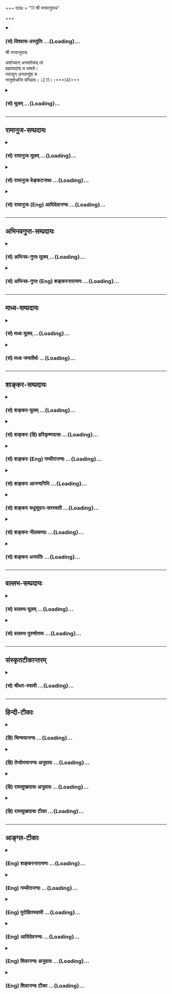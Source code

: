 +++
title = "11 श्री भगवानुवाच"

+++
<div class="js_include" newlevelforh1="3" title="(सं) विश्वास-प्रस्तुतिः" unfilled url="/purANam_vaiShNavam/mahAbhAratam/06-bhIShma-parva/03-bhagavad-gItA-parva/saMskRtam/vishvAsa-prastutiH/02_sAnkhya-yogaH_sarva-/11_shrI_bhagavAnuvAc.md">
<details open><summary><h3>(सं) विश्वास-प्रस्तुतिः ...{Loading}...</h3></summary>

श्री भगवानुवाच  

अशोच्यान् अन्वशोचंस् त्वं  
प्रज्ञावादांश् च भाषसे।  
गतासून् अगतासूंश् च  
नानुशोचन्ति पण्डिताः।।2.11।।+++(4)+++
</details>
</div>
<div class="js_include collapsed" newlevelforh1="3" title="(सं) मूलम्" unfilled url="/purANam_vaiShNavam/mahAbhAratam/06-bhIShma-parva/03-bhagavad-gItA-parva/saMskRtam/mUlam/02_sAnkhya-yogaH_sarva-/11_shrI_bhagavAnuvAc.md">
<details><summary><h3>(सं) मूलम् ...{Loading}...</h3></summary>

श्री भगवानुवाच  
अशोच्यानन्वशोचंस्त्वं प्रज्ञावादांश्च भाषसे।  
गतासूनगतासूंश्च नानुशोचन्ति पण्डिताः।।2.11।।
</details>
</div>


_________________
## रामानुज-सम्प्रदायः
<div class="js_include collapsed" newlevelforh1="3" title="(सं) रामानुजः मूलम्" unfilled url="/purANam_vaiShNavam/mahAbhAratam/06-bhIShma-parva/03-bhagavad-gItA-parva/saMskRtam/rAmAnujaH/mUlam/02_sAnkhya-yogaH_sarva-/11_shrI_bhagavAnuvAc.md">
<details><summary><h3>(सं) रामानुजः मूलम् ...{Loading}...</h3></summary>

।।2.11।। श्रीभगवानुवाच **अशोच्यान्** प्रति अनुशोचसिपतन्ति पितरो ह्येषां
लुप्तपिण्डोदकक्रियाः। (गीता 1।41) इत्यादिकान्
देहात्मस्वभावप्रज्ञानिमित्तवादान् **च भाषसे।** देहात्मस्वभावज्ञानवतां
न अत्र किञ्चित् शोकनिमित्तम् अस्ति। **गतासून्** देहान् **अगतासून्**
आत्मनश्च प्रति तयोः स्वभावयाथात्म्यविदो **न शोचन्ति।** अतः त्वयि
विप्रतिषिद्वम् इदम् उपलभ्यते यद्एतान् हनिष्यामि इति अनुशोचनं यच्च
देहातिरिक्तात्मज्ञानकृतं धर्माधर्मभाषणम्। अतो देहस्वभावं च न जानासि
तदतिरिक्तम् आत्मानं च नित्यम् तत्प्राप्त्युपायभूतं युद्धादिकं धर्मं च।
इदं च युद्धं फलाभिसन्धिरहितम्। आत्मयाथात्म्यावाप्त्युपायभूतम्। आत्मा हि
न जन्माधीनसद्भावो न मरणाधीनविनाशश्च तस्य जन्ममरणयोः अभावात् अतः स न
शोकस्थानम्। देहः तु अचेतनः परिणामस्वभावः तस्य उत्पत्तिविनाशयोगः
स्वाभाविकः इति सोऽपि न शोकस्थानम् इति अभिप्रायः।  
  
प्रथमं तावद् आत्मनां स्वभावं श्रृणु  

</details>
</div>
<div class="js_include collapsed" newlevelforh1="3" title="(सं) रामानुजः वेङ्कटनाथः" unfilled url="/purANam_vaiShNavam/mahAbhAratam/06-bhIShma-parva/03-bhagavad-gItA-parva/saMskRtam/rAmAnujaH/venkaTanAthaH/02_sAnkhya-yogaH_sarva-/11_shrI_bhagavAnuvAc.md">
<details><summary><h3>(सं) रामानुजः वेङ्कटनाथः ...{Loading}...</h3></summary>

  
  
।।2.11।। अशोच्यानन्वशोचः इत्युक्ते केचिदशोच्याः शोचन्ति तदनन्तरमयमपि
शोचतीति भ्रान्तिः स्यात् तन्निवृत्त्यर्थमुक्तंअशोच्यान्प्रति
इति। अन्वशोचः इति लङ्प्रयोगोऽनुपपन्नः शोकस्याद्यतनत्वात्भाषसे इति
वर्तमानार्थव्यपदेशवैरुप्याच्च इत्यत्राह अनुशोचसि इति। अद्यतन एव
चिरानुवृत्तत्वविवक्षया सोपसर्गलङ्प्रयोगः यद्वा वर्तमानार्थ
एवसुप्तिङुपग्रहः इत्यादिना लकारव्यत्ययः। प्रज्ञावादांश्च भाषसे
इत्यत्रवर्तमानसामीप्ये वर्तमानवद्वा अष्टा.3।3।131 इत्यनुशासनाद्भूते लट्।
तेनतूष्णीं बभूव ह 2।9 इत्यनेन न विरोधः। अत्र प्रकृष्टज्ञानवाचिना
प्रज्ञाशब्देन देहात्मनोः स्वभावज्ञानमुच्यते। प्रज्ञया कृता व्यवहाराः
प्रज्ञावादा इति समासार्थव्यञ्जनाय निमित्तशब्दः। देहात्मभेदज्ञाने सति हि
पितॄणां तदर्थपिण्डोदकक्रियायास्तल्लोपनिमित्तप्रत्यवायादेश्च
विश्वासपूर्वको व्यवहार इत्येतत्सूचनायपतन्ति इत्याद्युपात्तम्। फलितमाह
देहात्मेति। गतासून् इत्यादेर्विवक्षितं विशेष्यं निर्दिशन् पण्डितशब्दं
प्रकृतोपयोगितया व्याकुर्वन्नन्वयमाह गतासूनिति। यद्यपि
गतासूनगतासूनितिशब्दौ निष्प्राणसप्राणवाचकौ तथापि तस्यार्थस्य
प्रकृतासङ्गतेः अविश्रान्तमनालम्बमपाथेयमदेशिकम्। तमः कान्तारमध्वानं
कथमेको गमिष्यसिबद्धवैराणि भूतानि द्वेषं कुर्वन्ति चेत्ततः।
शोच्यान्यहोऽतिमोहेन व्याप्तानीति मनीषिणा इत्यादिषु पण्डितानामेव
सप्राणनिष्प्राणविषयशोकदर्शनात्अशोच्यानन्वशोचः इत्यस्य वक्ष्यमाणे विस्तरे
चअव्यक्तोऽयम् 2।25 इत्यादिनाअथ चैनम् 2।26 इत्यादिना च नित्यस्यात्मनः
अनित्यस्य शरीरस्य च अशोचनीयत्वेन वक्ष्यमाणत्वादत्रापि तद्विषयतैव
युक्तेत्यभिप्रायः। देहास्तावन्न शोचनीयाः नश्वरत्वात् आत्मानोऽपि तथा
अनश्वरत्वात् इत्यूहापोहक्षमबुद्धिरूपा पण्डा येषां तेऽत्र पण्डिताः।  
  
प्रज्ञावादविप्रतिषिद्धशोकेनोन्नींतांस्तदज्ञानविषयानाह अतो देहेत्यादिना।
शोकस्तु सिद्धः प्रज्ञा तु वादमात्रस्थेति भावः।  
को देहस्वभावः कथमात्मा देहातिरिक्तो नित्यश्च कथं च अनयोरशोच्यत्वम् कथं
वा घोरं युद्धादिकमात्मप्राप्त्युपायभूतं इत्याशङ्क्य तदज्ञानविषयतयोक्तं
त्रयं बुद्धिस्थक्रमेण विवृणोति इदं चेत्यादिना। इदमेव युद्धं
बुद्धिविशेषसंस्कृतत्वादात्मयाथात्म्यप्राप्तिकरमित्यर्थः। उपायभूतमित्यत्र  
च्विप्रत्ययाप्रयोगादयमेवास्य स्वभावः फलान्तराभिसन्धिना तु स प्रतिबद्ध्यत
इति भावः। आत्मा हीति हिशब्देनन जायते कठोप.2।18 इत्यादिश्रुतिप्रसिद्धिं
द्योतयति। आत्मनो देहसंयोगवियोगलक्षणजन्ममरणसद्भावेऽपि नोत्पत्तिविनाशरूपे
जन्ममरणे इत्यभिप्रायेणाह तस्येति। देहस्त्विति तुशब्द आत्मापेक्षया
वैलक्षण्यं प्रत्यक्षादिसिद्धं द्योतयति।
देहत्वेनोपचयात्मकत्वादचेतनत्वाच्च घटादिवत्परिणामस्वभाव इत्यर्थः।  
  
  
  

</details>
</div>
<div class="js_include collapsed" newlevelforh1="3" title="(सं) रामानुजः (Eng) आदिदेवानन्दः" unfilled url="/purANam_vaiShNavam/mahAbhAratam/06-bhIShma-parva/03-bhagavad-gItA-parva/saMskRtam/rAmAnujaH/english/AdidevAnandaH/02_sAnkhya-yogaH_sarva-/11_shrI_bhagavAnuvAc.md">
<details><summary><h3>(सं) रामानुजः (Eng) आदिदेवानन्दः ...{Loading}...</h3></summary>

2.11 The Lord said You are grieving for those who do not deserve to be
grieved for. You also speak words of wisdom about the nature of the body
and the self as follows: 'The ancestors fall degraded, deprived of the
ritual oblations of food and water' (I. 42). There is no reason for such
grief for those who possess the knowledge of the nature of the body and
the self. Those who know the exact truth will not grieve for those
bodies from which life has departed and for those from whome the
principle of life has not departed. They do not grieve for bodies or
souls. Hence, in you this contradiction is visible - your grief at the
thought 'I shall slay them;' and at the same time your talk about
righteousness and unrighteousness, as if it were the result of knowledge
of the self as distinct from the body. Therefore you do not know the
nature of the body nor of the self which is distinct from the body and
is eternal. Nor do you know of duties like war etc., which (as duty)
constitute the means for the attainment of the self, nor of the fact
that this war (which forms a duty in the present context), if fought
without any selfish desire for results, is a means for the attainment of
the knowledge of the true nature of the self. The implied meaning is
this: This self, verily, is not dependent on the body for Its existence,
nor is It subjected to destruction on the death of the body, as there is
no birth or death for It. Therefore there is no cause for grief. But the
body is insentient by nature, is subject to change, and its birth and
death are natural; thus it (body) too is not to be grieved for. First
listen about the nature of the self.

</details>
</div>


_________________
## अभिनवगुप्त-सम्प्रदायः
<div class="js_include collapsed" newlevelforh1="3" title="(सं) अभिनव-गुप्तः मूलम्" unfilled url="/purANam_vaiShNavam/mahAbhAratam/06-bhIShma-parva/03-bhagavad-gItA-parva/saMskRtam/abhinava-guptaH/mUlam/02_sAnkhya-yogaH_sarva-/11_shrI_bhagavAnuvAc.md">
<details><summary><h3>(सं) अभिनव-गुप्तः मूलम् ...{Loading}...</h3></summary>

।।2.12।। अशोच्यानिति। शोचितुम् अशक्यं कलेबरं सदा नश्वरत्वात्। अशोचनार्हं च आत्मानं शोचसि। न कश्चित् गतासुः मृतः अगतासुः जीवन् वा शोच्योऽस्ति। तथाहि +++(S omits हि)+++ आत्मा तावद् अविनाशी। नानाशरीरेषु संचरतः का अस्य शोच्यता न च देहान्तरसंचारे एव शोच्यता। एवं हि +++(S omits हि)+++ यौवनादावपि शोच्यता भवेत्।  

</details>
</div>
<div class="js_include collapsed" newlevelforh1="3" title="(सं) अभिनव-गुप्तः (Eng) शङ्करनारायणः" unfilled url="/purANam_vaiShNavam/mahAbhAratam/06-bhIShma-parva/03-bhagavad-gItA-parva/saMskRtam/abhinava-guptaH/english/shankaranArAyaNaH/02_sAnkhya-yogaH_sarva-/11_shrI_bhagavAnuvAc.md">
<details><summary><h3>(सं) अभिनव-गुप्तः (Eng) शङ्करनारायणः ...{Loading}...</h3></summary>

2.11 Asocyan etc. You lament for the body that cannot be lamented over,
because it is of incessantly perishing nature; and also for the Soul
that does not reire to be lamented. No one, either of departed life,
i.e., the dead, or of non-departed life, i.e., the living, is to be
mourned for. As for instance, the Soul is ever non-perishing. What sort
of lamentability can be for It, as It is plessantly travelling in
different bodies ; Nor is it right to say that Its lamentability is due
only to Its travel in another body. For, in that case, It should be
lamented for, even when the stage of youth etc., is attained. In this
manner, the two ideas \[the Lord\] relates :

</details>
</div>


_________________
## माध्व-सम्प्रदायः
<div class="js_include collapsed" newlevelforh1="3" title="(सं) मध्वः मूलम्" unfilled url="/purANam_vaiShNavam/mahAbhAratam/06-bhIShma-parva/03-bhagavad-gItA-parva/saMskRtam/madhvaH/mUlam/02_sAnkhya-yogaH_sarva-/11_shrI_bhagavAnuvAc.md">
<details><summary><h3>(सं) मध्वः मूलम् ...{Loading}...</h3></summary>

।।2.11।। तत्र सेनयोर्मध्ये बान्धवादिमोहजालसंवृतं विषीदन्तमर्जुनं
भगवानुवाच। प्रज्ञावादान् स्वमनीषोत्थवचनानि। कथमशोच्याः गतासून्।  

</details>
</div>
<div class="js_include collapsed" newlevelforh1="3" title="(सं) मध्वः जयतीर्थः" unfilled url="/purANam_vaiShNavam/mahAbhAratam/06-bhIShma-parva/03-bhagavad-gItA-parva/saMskRtam/madhvaH/jayatIrthaH/02_sAnkhya-yogaH_sarva-/11_shrI_bhagavAnuvAc.md">
<details><summary><h3>(सं) मध्वः जयतीर्थः ...{Loading}...</h3></summary>

।।2.11।। इदानीं गीताव्याख्यानावसरे प्राप्तेधर्मक्षेत्रे 1।1
इत्यारभ्यअशोच्यानन्वशोचंस्त्वं इत्यतः प्राक्तनस्य
ग्रन्थस्यातिरोहितार्थत्वात्तात्पर्यमाह **तत्रे**ति। तत्र गीतिकायां
कैश्चन श्लोकैरिदमुच्यत इति शेषः। नन्वत्र न धर्मो नापि तत्त्वं
प्रतिपाद्यते तत्कुतोऽस्य गीतायामनुप्रवेशः मैवम् भगवतोऽर्जुनबोधने
प्रसक्तिं दर्शयतोऽस्य ग्रन्थस्य तादर्थ्यात्तत्र प्रवेशोपपत्तेः।
बान्धवादिविषयो मोहोममैते अहमेतेषां एते च मन्निमित्तं नङ्क्ष्यन्ति
कथमेतैर्विनाऽहं भवेयम् पापं च मे भविष्यति जयश्च सन्दिग्धः इत्यादिरूपो
मिथ्याप्रत्ययो बान्धवादिमोहः तेषु स्नेहो वा। सजालमिव तेन संवृतं तत एव
विषीदन्तम्। विषादो नाम मोहनिमित्ताच्छोकाद्यन्मनोदौर्बल्यम् यस्मिन्सति
सर्वव्यापारोपरमो भवति। नन्विदानीमेव कुतोऽर्जुनस्य मोहसमुत्पत्तिः न
ह्येते बान्धवादय इति प्राङ्नाज्ञासीत् येन युद्धाय
महान्तमुद्योगमकार्षीदित्यत आह **सेनयोरि**ति।
महापकारस्मरणेनानुवर्तमानोऽपि कोपो मृदुमनसां बान्धवादिष्वन्तकाले निवर्तते
स्नेह श्चोत्पद्यते ततो मोह इति प्रसिद्धमेवेति भावः। अर्जुनस्य
ज्ञानित्वान्मोहजालसवृतत्वमीषदेवेति मन्तव्यम्। प्रज्ञावादान्
इत्येतत्प्रज्ञावतां बुद्धिमतां वादान् वचनानि इति कश्चिद्व्याख्यातवान्
(शं.चा.) तदसत्। न हिदृष्ट्वेमं स्वजनं 1।28 इत्याद्यर्जुनवाक्येषु
कश्चिद्बुद्धिमद्वादो दृश्यते। न हि बुद्धिमन्तो
नारायणद्विट्तदनुबन्धिनिग्रहमधर्मं वदन्ति। न च धर्माधर्मविषयत्वमात्रेण
बुद्धिमद्वादो भवति। बौद्धादेरपि तत्त्वप्रसङ्गादित्याशयेनान्यथा व्याचष्टे
**प्रज्ञावादानि**ति। स्वस्या एव मनीषाया उत्थितानि न तु
शास्त्राचार्योपदेशप्राप्तानि। कथमेतल्लभ्यते उच्यते प्रज्ञायाः वादाः
प्रज्ञावादाः। कार्यकारणभावे षष्ठी। न हि स वादोऽस्ति यः प्रज्ञापूर्वो न
भवतीति। सामर्थ्यात्स्वेति लभ्यते। सावधारणं चैतत्अब्भक्ष इति यथा। अन्यथा
पुनर्वैयर्थ्यादिति। कथमशोच्या इत्यत आहेति शेषः। गतासूनित्यतः
परमितिशब्दः। आसन्नविनाशाः कथमशोच्या इत्यर्थः। ननु प्रागशो
च्यत्वानुवादेनान्वशोच इत्येवोक्तम् न त्वशोच्यत्वम्  
  
तत्कथमेवमाक्षेपः मैवम् न हि यथाश्रुतैवाऽत्र
वाक्यवृत्तिः। असिद्धस्यानुवादः सिद्धस्य बोधनं इत्यापत्तेः। किन्तु
यानन्वशोचंस्त्वं तेऽशोच्यास्तस्मात्तान् प्रति न शोकः कार्यः। यांश्च भाषसे
ते प्रज्ञावादाः अतो न भाषणीया इति। तथा चाशोच्याः कुतोऽवगन्तव्याः इति
प्रश्नो वा आक्षेपो वा युज्यत एव।  

</details>
</div>


_________________
## शाङ्कर-सम्प्रदायः
<div class="js_include collapsed" newlevelforh1="3" title="(सं) शङ्करः मूलम्" unfilled url="/purANam_vaiShNavam/mahAbhAratam/06-bhIShma-parva/03-bhagavad-gItA-parva/saMskRtam/shankaraH/mUlam/02_sAnkhya-yogaH_sarva-/11_shrI_bhagavAnuvAc.md">
<details><summary><h3>(सं) शङ्करः मूलम् ...{Loading}...</h3></summary>

।।2.11।।  
  
**अशोच्यान् इत्यादि**। न शोच्या अशोच्याः भीष्मद्रोणादयः सद्वृत्तत्वात्
परमार्थस्वरूपेण च नित्यत्वात् तान् **अशोच्यान् अन्वशोचः**
अनुशोचितवानसि ते म्रियन्ते मन्निमित्तम् अहं तैर्विनाभूतः किं करिष्यामि
राज्यसुखादिना इति। **त्वं प्रज्ञावादान्** प्रज्ञावतां बुद्धिमतां
वादांश्च वचनानि च भाषसे। तदेतत् मौढ्यं पाण्डित्यं च विरुद्धम्  
  
  
आत्मनि दर्शयसि उन्मत्त इव इत्यभिप्रायः। यस्मात् **गतासून्** गतप्राणान्
मृतान् **अगतासून्** अगतप्राणान् जीवतश्च **न अनुशोचन्ति पण्डिताः**
आत्मज्ञाः। पण्डा आत्मविषया बुद्धिः येषां ते हि पण्डिताः पाण्डित्यं
निर्विद्य इति श्रुतेः।  
परमार्थतस्तु तान् नित्यान् अशोच्यान् अनुशोचसि अतो मूढोऽसि
इत्यभिप्रायः।।  
कुतस्ते अशोच्याः यतो नित्याः। कथम्  
  

</details>
</div>
<div class="js_include collapsed" newlevelforh1="3" title="(सं) शङ्करः (हि) हरिकृष्णदासः" unfilled url="/purANam_vaiShNavam/mahAbhAratam/06-bhIShma-parva/03-bhagavad-gItA-parva/saMskRtam/shankaraH/hindI/harikRShNadAsaH/02_sAnkhya-yogaH_sarva-/11_shrI_bhagavAnuvAc.md">
<details><summary><h3>(सं) शङ्करः (हि) हरिकृष्णदासः ...{Loading}...</h3></summary>

।।2.11।। इस प्रकार धर्मके विषयमें जिसका चित्त मोहित हो रहा है और जो महान्
शोकसागरमें डूब रहा है ऐसे अर्जुनका बिना आत्मज्ञानके उद्धार होना असम्भव
समझकर उस शोकसमुद्रसे अर्जुनका उद्धार करनेकी इच्छावाले भगवान् वासुदेव
आत्मज्ञानकी प्रस्तावना करते हुए बोले  
  
जो शोक करने योग्य नहीं होते उन्हें अशोच्य कहते हैं भीष्म द्रोण आदि
सदाचारी और परमार्थरूपसे नित्य होनेके कारण अशोच्य हैं। उन न शोक करने
योग्य भीष्मादिके निमित्त तू शोक करता है कि वे मेरे हाथों मारे जायँगे मैं
उनसे रहित होकर राज्य और सुखादिका क्या करूँगा  
तथा तू प्रज्ञावानोंके अर्थात् बुद्धिमानोंके वचन भी बोलता है अभिप्राय यह
है कि इस तरह तू उन्मतकी भाँति मूर्खता और बुद्धिमत्ता इन दोनों
परस्परविरुद्ध भावोंको अपनेमें दिखलाता है।  
क्योंकि जिनके प्राण चले गये हैं जो मर गये हैं उनके लिये और जिनके प्राण
नहीं गये जो जीते हैं उनके लिये भी पण्डित आत्मज्ञानी शोक नहीं करते।  
पाण्डित्यको सम्पादन करके इस श्रुतिवाक्यानुसार आत्मविषयक बुद्धिका नाम
पण्डा है और वह बुद्धि जिनमें हो वे पण्डित हैं।  
परंतु परमार्थदृष्टिसे नित्य और अशोचनीय भीष्म आदि श्रेष्ठ पुरुषोंके लिये
तू शोक करता है अतः तू मढ है। यह अभिप्राय है।  

</details>
</div>
<div class="js_include collapsed" newlevelforh1="3" title="(सं) शङ्करः (Eng) गम्भीरानन्दः" unfilled url="/purANam_vaiShNavam/mahAbhAratam/06-bhIShma-parva/03-bhagavad-gItA-parva/saMskRtam/shankaraH/english/gambhIrAnandaH/02_sAnkhya-yogaH_sarva-/11_shrI_bhagavAnuvAc.md">
<details><summary><h3>(सं) शङ्करः (Eng) गम्भीरानन्दः ...{Loading}...</h3></summary>

2.11 Bhisma, Drona and others are not to be grieved for, because they
are of noble character and are eternal in their real nature. With regard
to them, asocyan, who are not to be grieved for; tvam, you; anvasocah,
grieve, (thinking) 'They die because of me; without them what shall I do
with dominion and enjoyment;'; ca, and; bhasase, you speak; prajnavadan,
words of wisdom, words used by men of wisdom, of intelligence. The idea
is, 'Like one mad, you show in yourself this foolishness and learning
which are contradictory.' Because, panditah, the learned, the knowers of
the Self panda means wisdon about the Self; those indeed who have this
are panditah, one the authority of the Upanisadic text, '৷৷.the knowers
of Brahman, having known all about scholarship,৷৷.' (Br. 3.5.1)
\['Therefore the knowers of Brahman, having known all about scholorship,
should try to live upon that strength which comes of Knowledge; having
known all about this strength as well as scholorship, he becomes
meditative; having known all about both meditativeness and its opposite,
he becomes a knower of Brahman.'\] ; na anusocanti, do not grieve for;
gatasun, the departed, whose life has become extinct; agatasun ca, and
for those who have not departed, whose life has not left, the living.
The ideas is, 'Your are sorrowing for those who are eternal in the real
sense, and who are not to be grieved for. Hence your are a fool!.'

</details>
</div>
<div class="js_include collapsed" newlevelforh1="3" title="(सं) शङ्करः आनन्दगिरिः" unfilled url="/purANam_vaiShNavam/mahAbhAratam/06-bhIShma-parva/03-bhagavad-gItA-parva/saMskRtam/shankaraH/AnandagiriH/02_sAnkhya-yogaH_sarva-/11_shrI_bhagavAnuvAc.md">
<details><summary><h3>(सं) शङ्करः आनन्दगिरिः ...{Loading}...</h3></summary>

।।2.11।। तदेव वचनमुदाहरति **श्रीभगवानिति।**
अतीतसंदर्भस्येत्थमक्षरोत्थमर्थं विवक्षित्वा तस्मिन्नेव वाक्यविभागमवगमयति
**दृष्ट्वा त्विति।**धर्मक्षेत्रे कुरुक्षेत्रे
इत्यादिराद्यश्लोकस्तावदेकं वाक्यम्। शास्त्रस्य कथासंबन्धपरत्वेन
पर्यवसानात्। दृष्ट्वेत्यारभ्य यावत्तूष्णीं बभूव हेति तावच्चैकं वाक्यम्।
इत आरभ्यइदं वचः इत्येतदन्तो ग्रन्थो भवत्यपरं वाक्यमिति विभागः।
नन्वाद्यश्लोकस्य युक्तमेकवाक्यत्वं प्रकृतशास्त्रस्य
महाभारतेऽवतारावद्योतित्वादन्तिमस्यापि
संभवत्येकवाक्यत्वमर्जुनाश्वासार्थतया प्रवृत्तत्वात्तन्मध्यमस्य तु
कथमेकवाक्यत्वमित्याशङ्क्यार्थैकत्वादित्याह **प्राणिनामिति।** शोको
मानससंतापः मोहो विवेकाभावः। आदिशब्दस्तदवान्तरभेदार्थः स एव संसारस्य
दुःखात्मनो बीजभूतो दोषस्तस्योद्भवे कारणमहंकारो ममकारस्तद्धेतुरविद्या च
तत्प्रदर्शनार्थत्वेनेति योजना। संगृहीतमर्थं विवृणोति **तथाहीति।**
राज्यं राज्ञः कर्म परिपालनादि। पूजार्हा गुरवो भीष्मद्रोणादयः। पुत्राः
स्वयमुत्पादिताः सौभद्रादयः संबन्धान्तरमन्तरेण स्नेहगोचरा
गुरुपुत्रप्रभृतयो मित्रशब्देनोच्यन्ते उपकारनिरपेक्षतया स्वयमुपकारिणो
हृदयानुरागभाजो भगवत्प्रमुखाः सुहृदः स्वजना ज्ञातयो दुर्योधनादयः
संबन्धिनः श्वशुरश्यालप्रभृतयो द्रुपदधृष्टद्युम्नादयः परंपरया
पितृपितामहादिष्वनुरागभाजो राजानो बान्धवास्तेषु यथोक्तं प्रत्ययं
निमित्तीकृत्य यः स्नेहो यश्च तैः सह विच्छेदो यच्चैतेषामुपघाते पातकं या च
लोकगर्हा सर्वं तन्निमित्तं ययोरात्मनः शोकमोहयोस्तावेतौ संसारबीजभूतौ
कथमित्यादिना दर्शितावित्यर्थः। कथं पुनरनयोः संसारबीजयोरर्जुने
संभावनोपपद्यते नहि प्रथितमहामहिम्नो विवेकविज्ञानवतः स्वधर्मे प्रवृत्तस्य
तस्य शोकमोहावनर्थहेतू संभावितावित्याशङ्क्य विवेकतिरस्कारेण  
  
तयोर्विहिताकरणप्रतिषिद्धाचरणकारणत्वादनर्थाधायकयोरस्ति
तस्मिन्संभावनेत्याह **शोकमोहाभ्यामिति।** भिक्षया जीवनं
प्राणधारणमादिशब्दादशेषकर्मन्यासलक्षणं पारिव्राज्यमात्माभिध्यानमित्यादि
गृह्यते। किंचार्जुने दृश्यमानौ शोकमोहौ संसारबीजं
शोकमोहत्वादस्मदादिनिष्ठशोकमोहवदित्युपलब्धौ शोकमोहौ प्रत्येकं
पक्षीकृत्यानुमातव्यमित्याह **तथाचेति।** शोकमोहादीत्यादिशब्देन
मिथ्याभिमानस्नेहगर्हादयो गृह्यन्ते स्वभावतश्चित्तदोषसामर्थ्यादित्यर्थः।
अस्मदादीनामपि स्वधर्मे प्रवृत्तानां विहिताकरणत्वाद्यभावान्न शोकादेः
संसारबीजतेति दृष्टान्तस्य साध्यविकलतेति चेत्तत्राह **स्वधर्म इति।**
कायादीनामित्यादिशब्दादवशिष्टानीन्द्रियाण्यादीयन्ते।
फलाभिसन्धिस्तद्विषयेऽभिलाषः  
  
कर्तृत्वभोक्तृत्वाभिमानोऽहंकारः। प्रागुक्तप्रकारेण वागादिव्यापारे सति
किं सिध्यति तत्राह **तत्रेति।** शुभकर्मानुष्ठानेन धर्मोपचयादिष्टं
देवादिजन्म ततः सुखप्राप्तिः अशुभकर्मानुष्ठानेनाधर्मोपचयादनिष्टं
तिर्यगादिजन्म ततो दुःखप्राप्तिः व्यामिश्रकर्मानुष्ठानादुभाभ्यां
धर्माधर्माभ्यां मनुष्यजन्म ततः सुखदुःखे भवतः एवमात्मकः संसारः संततो
वर्तत इत्यर्थः। अर्जुनस्यान्येषां च शोकमोहयोः
संसारबीजत्वमुपपादितमुपसंहरति **इत्यत इति।** तदेवं प्रथमाध्यायस्य
द्वितीयाध्यायैकदेशसहितस्यात्माज्ञानोत्थनिवर्तनीयशोकमोहाख्यसंसारबीजप्रदर्शनपरत्वं
दर्शयित्वा वक्ष्यमाणसंदर्भस्य सहेतुकसंसारनिवर्तकसम्यग्नोपदेशे तात्पर्यं
दर्शयति  **तयोश्चेति।** तद्यथोक्तं ज्ञानम्उपदिदिक्षुरुपदेष्टुमिच्छन्
भगवानाहेति संबन्धः। सर्वलोकानुग्रहार्थं यथोक्तं ज्ञानं
भगवानुपदिदिक्षतीत्ययुक्तमर्जुनं प्रत्येवोपदेशादित्याशङ्क्याह
**अर्जुनमिति।** नहि तस्यामवस्थायामर्जुनस्य भगवता
यथोक्तज्ञानमुपदेष्टुमिष्टं किंतु
स्वधर्मानुष्ठानाद्बुद्धिशुद्ध्युत्तरकालमित्यभिप्रेत्योक्तंनिमित्तीकृत्येति।
सर्वकर्मसंन्यासपूर्वकादात्मज्ञानादेव केवलात्कैवल्यप्राप्तिरिति
गीताशास्त्रार्थः स्वाभिप्रेतो व्याख्यातः। संप्रति वृत्तिकृतामभिप्रेतं
निरसितुमनुवदति **तत्रेति।** निर्धारितः शास्त्रार्थः सतिसप्तम्या
परामृश्यते। तेषामुक्तिमेव विवृण्वन्नादौ सैद्धान्तिकमभ्युपगमं
प्रत्यादिशति **सर्वकर्मेति।** वैदिकेन कर्मणा समुच्चयं व्युदसितुं
मात्रपदम्। स्मार्तेन कर्मणा समुच्चयं निरसितुमवधारणम्। अभ्याससंबन्धं
धुनीते **केवलादिति।** नैवेत्येवकारः संबध्यते। केन तर्हि प्रकारेण
ज्ञानं कैवल्यप्राप्तिकारणमित्याशङ्क्याह **किं तर्हीति।** किं तत्र
प्रमापकमित्याशङ्क्येदमेव शास्त्रमित्याह **इति सर्वास्विति।** यथा
प्रयाजानुयाजाद्युपकृतमेव दर्शपौर्णमासादि स्वर्गसाधनं तथा
श्रौतस्मार्तकर्मोपकृतमेव ब्रह्मज्ञानं कैवल्यं साधयति। विमतं
सेतिकर्तव्यताकमेव स्वफलसाधकं करणत्वाद्दर्शपौर्णमासादिवत्। तदेवं
ज्ञानकर्मसमुच्चयपरं शास्त्रमित्यर्थः। इतिपदमाहुरित्यनेन पूर्वेण
संबध्यते। पौर्वापर्यपर्यालोचनायां शास्त्रस्य समुच्चयपरत्वं न
निर्धारितमित्याशङ्क्याह **ज्ञापकं चेति।** न केवलं ज्ञानं
मुक्तिहेतुरपितु समुच्चितमित्यस्यार्थस्य स्वधर्माननुष्ठाने
पापप्राप्तिवचनसामर्थ्यलक्षणं लिङ्गं गमकमित्यर्थः। शास्त्रस्य
समुच्चयपरत्वे लिङ्गवद्वाक्यमपि प्रमाणमित्याह **कर्मण्येवेति।** तत्रैव
वाक्यान्तरमुदाहरति  **कुरु** **कर्मेति।** ननुन हिंस्यात्सर्वा भूतानि
इत्यादिना प्रतिषिद्धत्वेन हिंसादेरनर्थहेतुत्वावगमात्तदुपेतं वैदिकं
कर्माधर्मायेति नानुष्ठातुं शक्यते तथाच तस्य मोक्षे ज्ञानेन समुच्चयो न
सिध्यतीति साङ्ख्यमतमाशङ्क्य परिहरति **हिंसादीति।**
आदिशब्दादुच्छिष्टभक्षणं गृह्यते। यथोक्तशङ्का न
कर्तव्येत्यत्राकाङ्क्षापूर्वकं हेतुमाह **कथमित्यादिना।** स्वशब्देन
क्षत्रियो विवक्ष्यते। युद्धाकरणे क्षत्रियस्य प्रत्यवायश्रवणात्तस्य तं
प्रति नित्यत्वेनावश्यकर्तव्यत्वप्रतीतेर्गुर्वादिहिंसायुक्तमतिक्रूरमपि
कर्म नाधर्मायेति हेत्वन्तरमाह **तदकरणे चेति।**
आचार्यादिहिंसायुक्तमतिक्रूरमपि युद्धं नाधर्मायेति ब्रुवता भगवता
श्रौतानां हिंसादियुक्तानामपि कर्मणां दूरतो नाधर्मत्वमिति स्पष्टमुपदिष्टं
भवति सामान्यशास्त्रस्य व्यर्थहिंसानिषेधार्थत्वात्क्रतुविषये
चोदितहिंसायास्तदविषयत्वात्कुतो वैदिककर्मानुष्ठानानुपपत्तिरित्यर्थः।
ज्ञानकर्मसमुच्चयात्कैवल्यसिद्धिरित्युपसंहर्तुमितिशब्दः।
यत्तावद्ब्रह्मज्ञानं सेतिकर्तव्यताकं स्वफलसाधकं कारणत्वादित्यनुमानं
तद्दूषयति **तदसदिति।** नहि शुक्तिकादिज्ञानमज्ञाननिवृत्तौ स्वफले सहकारि
किंचिदपेक्षते तथाच व्यभिचारादसाधकं करणत्वमित्यर्थः। यत्तु गीताशास्त्रे
समुच्चयस्यैव प्रतिपाद्यतेति प्रतिज्ञानं तदपि विभागवचनविरुद्धमित्याह
**ज्ञानेति।** साङ्ख्यबुद्धिर्योगबुद्धिश्चेति बुद्धिद्वयं तत्र
साङ्ख्यबुद्ध्याश्रयां ज्ञाननिष्ठां व्याख्यातुं साङ्ख्यशब्दार्थमाह
**अशोच्यानित्यादिनेति।**अशोच्यानित्यादि स्वधर्ममपि चावेक्ष्य
इत्येतदन्तं वाक्यं यावद्भविष्यति तावता ग्रन्थेन
यत्परमार्थभूतमात्मतत्त्वं भगवता निरूपितं तद्यथा सम्यक्ख्यायते प्रकाश्यते
सा वैदिकी सम्यग्बुद्धिः संख्या तया प्रकाश्यत्वेन संबन्धि प्रकृतं तत्त्वं
साङ्ख्यमित्यर्थः। साङ्ख्यशब्दार्थमुक्त्वा तत्प्रकाशिकां बुद्धिं तद्वतश्च
साङ्ख्यान्व्याकरोति **तद्विषयेति।** तद्विषया बुद्धिः  
  
साङ्ख्यबुद्धिरिति संबन्धः। तामेव प्रकटयति **आत्मन इति।**न जायते म्रियते
वा  
  
इत्यादिप्रकरणार्थनिरूपणद्वारेणात्मनः षड्भावविक्रियासंभवात्कूटस्थोऽसाविति
या बुद्धिरुत्पद्यते सा साङ्ख्यबुद्धिः तत्पराः संन्यासिनः साङ्ख्या
इत्यर्थः। संप्रति योगबुद्ध्याश्रयां कर्मनिष्ठां व्याख्यातुकामो
योगशब्दार्थमाह **एतस्या इति।** यथोक्तबुद्ध्युत्पत्तौ
विरोधादेवानुष्ठानायोगात्तस्यास्तन्निवर्तकत्वात्पूर्वमेव
तदुत्पत्तेरात्मनो देहादिव्यतिरिक्तत्वाद्यपेक्षया धर्माधर्मं निष्कृष्य
तेनेश्वराराधनरूपेण कर्मणा पुरुषो मोक्षाय युज्यते योग्यः संपद्यते तेन
मोक्षसिद्धये परंपरया साधनीभूतप्रागुक्तधर्मानुष्ठानात्मको योग इत्यर्थः।
अथ योगबुद्धिं विभजन्योगिनो  
  
विभजते **तद्विषयेति।** उक्ते बुद्धिद्वये भगवतोऽभिमतिं दर्शयति
**तथाचेति।** साङ्ख्यबुद्ध्याश्रया ज्ञाननिष्ठेत्येतदपि भगवतोऽभिमतमित्याह
**तयोश्चेति।** ज्ञानमेव योगो ज्ञानयोगस्तेन हि ब्रह्मणा युज्यते
तादात्म्यमापद्यते तेन संन्यासिनां निष्ठा निश्चयेन स्थितिस्तात्पर्येण
परिसमाप्तिस्तां कर्मनिष्ठातो व्यतिरिक्तां निष्ठयोर्मध्ये निष्कृष्य
भगवान्वक्ष्यतीति योजना। लोकेऽस्मिन्द्विविधा निष्ठा पुरा प्रोक्ता मयानघ।
ज्ञानयोगेन साङ्ख्यानाम् इत्येतद्वाक्यमुक्तार्थविषयमर्थतोऽनुवदति
**पुरेति।** योगबुद्ध्याश्रया कर्मनिष्ठेत्यत्रापि भगवदनुमतिमादर्शयति
**तथाचेति।** कर्मैव योगः कर्मयोगस्तेन हि बुद्धिशुद्धिद्वारा
मोक्षहेतुज्ञानाय पुमान्युज्यते तेन निष्ठां कर्मिणां ज्ञाननिष्ठातो
विलक्षणां कर्मयोगेनेत्यादिना वक्ष्यति भगवानिति योजना। निष्ठाद्वयं
बुद्धिद्वयाश्रयं भगवता विभज्योक्तमुपसंहरति **एवमिति।** कया
पुनरनुपपत्त्या भगवता निष्ठाद्वयं विभज्योक्तमित्याशङ्क्याह
**ज्ञानकर्मणोरिति।** कर्म हि कर्तृत्वाद्यनेकत्वबुद्ध्याश्रयं ज्ञानं
पुनरकर्तृत्वैकत्वबुद्ध्याश्रयं तदुभयमित्थं
विरुद्धसाधनसाध्यत्वान्नैकावस्थस्यैव पुरुषस्य संभवति अतो युक्तमेव
तयोर्विभागवचनमित्यर्थः। भगवदुक्तविभागवचनस्य मूलत्वेन श्रुतिमुदाहरति
**यथेति।** तत्र ज्ञाननिष्ठाविषयं वाक्यं पठति **एतमेवेति।**
प्रकृतमात्मानं नित्यविज्ञप्तिस्वभावं वेदितुमिच्छन्तस्त्रिविधेऽपि कर्मफले
वैतृष्ण्यभाजः सर्वाणि कर्माणि परित्यज्य ज्ञाननिष्ठा भवन्तीति
पञ्चमलकारस्वीकारेण संन्यासविधिं विवक्षित्वा तस्यैव विधेः शेषेणार्थवादेन
किं प्रजयेत्यादिना मोक्षफलं ज्ञानमुक्तमित्यर्थः। ननु फलभावात्प्रजाक्षेपो
नोपपद्यते पुत्रेणैतल्लोकजयस्य वाक्यान्तरसिद्धत्वादित्याशङ्क्य विदुषां
प्रजासाध्यमनुष्यलोकस्यात्मव्यतिरेकेणाभावादात्मनश्चासाध्यत्वादाक्षेपो
युक्तिमानिति विवक्षित्वाह **येषामिति।** इति ज्ञानं दर्शितमिति शेषः।
तस्मिन्नेव ब्राह्मणे कर्मनिष्ठाविषयं वाक्यं दर्शयति **तत्रैवेति।**
प्राकृतत्वमतत्त्वदर्शित्वेनाज्ञत्वं स च ब्रह्मचारी सन्गुरुसमीपे यथाविधि
वेदमधीत्यार्थज्ञानार्थं धर्मजिज्ञासां कृत्वा तदुत्तरकालं
लोकत्रयप्राप्तिसाधनं पुत्रादित्रयंसोऽकामयत जाया मे स्यात् इत्यादिना
कामितवानिति श्रुतमित्यर्थः। वित्तं विभजते **द्विप्रकारमिति।** तदेव
प्रकारद्वैरूप्यमाह  **मानुषमिति।** मानुषं वित्तं व्याचष्टे
**कर्मरूपमिति।** तस्य फलपर्यवसायित्वमाह  **पितृलोकेति।** दैवं वित्तं
विभजते **विद्यां चेति।** तस्यापि फलनिष्ठत्वमाह **देवेति।**
कर्मनिष्ठाविषयत्वेनोदाहृतश्रुतेस्तात्पर्यमाह अविद्येति। अज्ञस्य
कामनाविशिष्टस्यैव कर्माणिसोऽकामयत इत्यादिना दर्शितानीत्यर्थः।
ज्ञाननिष्ठाविषयत्वेन दर्शितश्रुतेरपि तात्पर्यं दर्शयति **तेभ्य इति।**
कर्मसु विरक्तस्यैव संन्यासपूर्विका ज्ञाननिष्ठा प्रागुदाहृतश्रुत्या
दर्शितेत्यर्थः। अवस्थाभेदेन ज्ञानकर्मणोर्भिन्नाधिकारत्वस्य
श्रुतत्वात्तन्मूलेन भगवतो विभागवचनेन शास्त्रस्य समुच्चयपरत्वं
प्रतिज्ञातमपबाधितमिति साधितम् किञ्च समुच्चयो ज्ञानस्य श्रौतेन स्मार्तेन
वा कर्मणा विवक्ष्यते यदि प्रथमस्तत्राह **तदेतदिति।** समुच्चयेऽभिप्रेते
प्रश्नानुपपत्तिं दोषान्तरमाह **नचेति।** तामेवानुपपत्तिं प्रकटयति
**एकपुरुषेति।** यदि समुच्चयः शास्त्रार्थो भगवता विवक्षितस्तदा
ज्ञानकर्मणोरेकेन पुरुषेणानुष्ठेयत्वमेव तेनोक्तमर्जुनेन च श्रुतं तत् कथं
तदसंभवमनुक्तमश्रुतं च मिथ्यैव श्रोता भगवत्यारोपयेत्। न च तदारोपादृते
किमिति मां कर्मण्येवातिक्रूरे युद्धलक्षणे नियोजयसीति प्रश्नोऽवकल्पते।
तथाच प्रश्नालोचनया प्रष्टृप्रवक्त्रोः शास्त्रार्थतया समुच्चयोऽभिप्रेतो न
भवतीति प्रतिभातीत्यर्थः। किञ्च समुच्चयपक्षे कर्मापेक्षया
बुद्धेर्ज्यायस्त्वं भगवता पूर्वमनुक्तमर्जुनेन चाश्रुतं कथमसौ
तस्मिन्नारोपयितुमर्हति ततश्चानुवादवचनं श्रोतुरनुचितमित्याह
**बुद्धेश्चेति।** इतश्च समुच्चयः शास्त्रार्थो न संभवत्यन्यथा
पञ्चमादावर्जुनस्य प्रश्नानुपपत्तेरित्याह **किञ्चेति।** ननु
सर्वान्प्रत्युक्तेऽपि समुच्चयेनार्जुनं प्रत्युक्तोऽसाविति
तदीयप्रश्नोपपत्तिरित्याशङ्क्याह **यदीति।**एतयोः कर्मतत्त्यागयोरिति
यावत्। ननु कर्मापेक्षया कर्मत्यागपूर्वकस्य ज्ञानस्य प्राधान्यात्तस्य
श्रेयस्त्वात्तद्विषयप्रश्नोपपत्तिरिति चेन्नेत्याह **नहीति।** तथैव
समुच्चये पुरुषार्थसाधने भगवता दर्शिते सत्यन्यतरगोचरो न प्रश्नो भवतीति
शेषः। समुच्चये भगवतोक्तेऽपि तदज्ञानादर्जुनस्य प्रश्नोपपत्तिरिति शङ्कते
**अथेति।** अज्ञाननिमित्तं प्रश्नमङ्गीकृत्यापि प्रत्याचष्टे
**तथापीति।** भगवतो भ्रान्त्यभावेन पूर्वापरानुसन्धानसंभवादित्यर्थः।
प्रश्नानुरूपत्वमेव प्रतिवचनस्य प्रकटयति **मयेति।**
व्यावर्त्यमंशमादर्शयति **नत्विति।** प्रतिवचनस्य प्रश्नाननुरूपत्वमेव
स्पष्टयति **पृष्टादिति।** श्रौतेन कर्मणा समुच्चयो ज्ञानस्येति पक्षं
प्रतिक्षिप्य पक्षान्तरं प्रतिक्षिपति **नापीति।**
श्रुतिस्मृत्योर्ज्ञानकर्मणोर्विभागवचनमादिशब्दगृहीतं बुद्धेर्ज्यायस्त्वं
पञ्चमादौ प्रश्नो भगवत्प्रतिवचनं सर्वमिदं श्रौतेनेव स्मार्तेनापि कर्मणा
बुद्धेः समुच्चये विरुद्धं स्यादित्यर्थः। द्वितीयपक्षासंभवे हेत्वन्तरमाह
**किञ्चेति।** समुच्चयपक्षे प्रश्नप्रतिवचनयोरसंभवान्नेदं गीताशास्त्रं  
  
तत्परमित्युपसंहरति **तस्मादिति।** विशुद्धब्रह्मात्मज्ञानं स्वफलसिद्धौ
न सहकारिसापेक्षमज्ञाननिवृत्तिफलत्वाद्रज्ज्वादितत्त्वज्ञानवत् अथवा बन्धः
सहायानपेक्षेण ज्ञानेन निवर्त्यते अज्ञानात्मकत्वाद्रज्जुसर्पादिवदिति
भावः। ननुकुर्याद्विद्वांस्तथासक्तश्चिकीर्षुर्लोकसंग्रहम् इति
वक्ष्यमाणत्वात् कथं गीताशास्त्रे समुच्चयो नास्ति तत्राह **यस्य
त्विति।** चोदनासूत्रानुसारेण विधितोऽनुष्ठेयस्य कर्मणो
धर्मत्वाद्व्यापारमात्रस्य तथात्वाभावात्तत्त्वविदश्च
वर्णाश्रमाभिमानशून्यस्याधिकारप्रतिप्रत्त्यभावाद्यागादिप्रवृत्तीनामविद्यालेशतो
जायमानानां कर्माभासत्वात् कुर्याद्विद्वानित्यादि वाक्यं न
समुच्चयप्रापकमिति भावः। वा शब्दश्चार्थे द्वितीयस्तु
विविदिषावाक्यस्थसाधनान्तरसंग्रहार्थः। सांसारिकं ज्ञानं व्यावर्तयति
**परमार्थेति।** तदेवाभिनयति **एकमिति।** प्रवृत्तिरूपमिति
रूपग्रहणमाभासत्वप्रदर्शनार्थं कर्माभाससमुच्चयस्तु यादृच्छिकत्वान्न
मोक्षं फलयतीति शेषः। किञ्च ज्ञानिनो यागादिप्रवृत्तिर्न ज्ञानेन तत्फलेन
समुच्चीयते फलाभिसन्धिविकलप्रवृत्तित्वादहंकारविधुरप्रवृत्तित्वाद्वा
भगवत्प्रवृत्तिवदित्याह **यथेति।** हेतुद्वयस्यासिद्धिमाशङ्क्य परिहरति
**तत्त्वविदिति।** कूटस्थं ब्रह्मैवाहमिति मन्वानो विद्वान् प्रवृत्तिं
तत्फलं वा नैव स्वगतत्वेन पश्यति रूपादिवद् दृश्यस्य द्रष्टृधर्मत्वायोगात्
किंतु कार्यकरणसंघातगतत्वेनैव प्रवृत्त्यादि प्रतिपद्यते ततस्तत्त्वविदो
व्याख्यानभिक्षाटनादावहंकारस्य तृप्त्यादिफलाभिसन्धेश्चाभासत्वान्नासिद्धं
हेतुद्वयमित्यर्थः। ननु ज्ञानोदयात्प्रागवस्थायामिवोत्तरकालेऽपि
प्रतिनियतप्रवृत्त्यादिदर्शनान्न
तत्त्वदर्शिनिष्ठप्रवृत्त्यादेराभासत्वमिति तत्राह **यथाचेति।**
स्वर्गादिरेव काम्यमानत्वात्कामस्तदर्थिनः
स्वर्गादिकामस्याग्निहोत्रादेरपेक्षितस्वर्गादिसाधनस्यानुष्ठानार्थमग्निमाधाय
व्यवस्थितस्य तस्मिन्नेव काम्ये कर्मणि प्रवृत्तस्यार्धकृते केनापि हेतुना
कामे विनष्टे तदेवाग्निहोत्रादि निर्वर्तयतो न तत् काम्यं भवति
नित्यकाम्यविभागस्य स्वाभाविकत्वाभावात् कामोपबन्धानुपबन्धकृतत्वात् तथा
विदुषोऽपि विध्यधिकाराभावाद्यागादिप्रवृत्तीनां कर्माभासतेत्यर्थः।
विद्वत्प्रवृत्तीनां कर्माभासत्वमित्यत्र भगवदनुमतिमुपन्यस्यति
**तथाचेति।** ननु विद्वद्व्यापारेऽपि कर्मशब्दप्रयोगदर्शनात्
तद्व्यापारस्य कर्माभासत्वानुपपत्तेः समुच्चयसिद्धिरिति तत्राह
**यच्चेति।** ज्ञानकर्मणोः समुच्चित्यैव संसिद्धिहेतुत्वे प्रतिपन्ने
कुतो विभज्यार्थज्ञानमिति पृच्छति **तत्कथमिति।** तत्र किं जनकादयोऽपि
तत्त्वविदः प्रवृत्तकर्माणः स्युराहोस्विदतत्त्वविद इति विकल्प्य प्रथमं
प्रत्याह **यदिति।** तत्त्ववित्त्वे कथं न प्रवृत्तकर्मत्वं
कर्मणामकिंचित्करत्वादित्याशङ्क्याह  **ते लोकेति।**
तेषामुक्तप्रयोजनार्थमपि न प्रवृत्तिर्युक्ता
सर्वत्राप्युदासीनत्वादित्याशङ्क्याह **गुणा इति।** इन्द्रियाणां विषयेषु
प्रवृत्तिद्वारा तत्त्वविदां प्रवृत्तकर्मत्वेऽपि ज्ञानेनैव तेषां
मुक्तिरित्याह **ज्ञानेनेति।** उक्तमेवार्थं संक्षिप्य दर्शयति
**कर्मेति।** कर्मणेत्यादौ बाधितानुवृत्त्या प्रवृत्त्याभासो गृह्यते।
द्वितीयमनुवदति **अथेति।** तत्र वाक्यार्थं कथयति **ईश्वरेति।** विभज्य
विज्ञेयत्वं वाक्यार्थस्योक्तमुपसंहरति **इति व्याख्येयमिति।** कर्मणां
चित्तशुद्धिद्वारा ज्ञानहेतुत्वमित्युक्तेऽर्थे वाक्यशेषं प्रमाणयति
**एतमेवेति।**योगिनः कर्म कुर्वन्ति इत्यादिवाक्यमर्थतोऽनुवदति
**सत्त्वेति।** स्वकर्मणेत्यादौ साक्षादेव मोक्षहेतुत्वं कर्मणां
वक्ष्यतीत्याशङ्क्याह  **स्वकर्मणेति।**
स्वकर्मानुष्ठानादीश्वरप्रसादद्वारा ज्ञाननिष्ठायोग्यता लभ्यते ततो
ज्ञाननिष्ठया मुक्तिस्तेन न साक्षात्कर्मणां मुक्तिहेतुतेत्यग्रे
स्फुटीभविष्यतीत्यर्थः। तत्त्वज्ञानोत्तरकालं कर्मासंभवे फलितमुपसंहरति
**तस्मादिति।** ननु यद्यपि गीताशास्त्रं तत्त्वज्ञानप्रधानमेकं वाक्यं
तथापि तन्मध्ये श्रूयमाणं कर्म तदङ्गमङ्गीकर्तव्यं प्रकरणप्रामाण्यादिति
समुच्चयसिद्धिस्तत्राह **यथाचेति।** अर्थशब्देनात्मज्ञानमेव केवलं
कैवल्यहेतुरिति गृह्यते। वृत्तिकृतामभिप्रायं प्रत्याख्याय स्वाभिप्रेतः
शास्त्रार्थः समर्थितः। संप्रत्यशोच्यानित्यस्मात्प्राक्तनग्रन्थसंदर्भस्य
प्रागुक्तं तात्पर्यमनूद्याशोच्यानित्यादेः स्वधर्ममपि
चावेक्ष्येत्येतदन्तस्य समुदायस्य तात्पर्यमाह **तत्रेति।** अत्र हि
शास्त्रे त्रीणि काण्डानि अष्टादशसंख्याकानामध्यायानां षट्कत्रितयमुपादाय
त्रैविध्यात् तत्र पूर्वषट्कात्मकं पूर्वकाण्डं त्वंपदार्थं विषयीकरोति
मध्यमषट्करूपं मध्यमकाण्डं तत्पदार्थं गोचरयति अन्तिमषट्कलक्षणमन्तिमं
काण्डं  
  
पदार्थयोरैक्यं वाक्यार्थमधिकरोति तज्ज्ञानसाधनानि तत्र तत्र
प्रसङ्गादुपन्यस्यन्ते तज्ज्ञानस्य तदधीनत्वात् तत्त्वज्ञानमेव केवलं
कैवल्यसाधनमिति च सर्वत्र विगीतम्। एवं पूर्वोक्तरीत्या गीताशास्त्रार्थे
परिनिश्चिते सतीति यावत्। धर्मे संमूढं कर्तव्याकर्तव्यविवेकविकलं चेतो
यस्य तस्य मिथ्याज्ञानवतोऽहंकारममकारवतः शोकाख्यसागरे दुरुत्तारे प्रविश्य
क्लिश्यतो ब्रह्मात्मैक्यलक्षणवाक्यार्थज्ञानमात्मज्ञानं  
  
तदतिरेकेणोद्धरणासिद्धेस्तमतिभक्तमतिस्निग्धं
शोकादुद्धर्तुमिच्छन्भगवान्यथोक्तज्ञानार्थं तमर्जुनमवतारयन्
पदार्थपरिशोधने प्रवर्तयन्नादौ त्वंपदार्थं
शोधयितुमशोच्यानित्यादिवाक्यमाहेति योजना। यस्याज्ञानं तस्य भ्रमो यस्य
भ्रमस्तस्य पदार्थपरिशोधनपूर्वकं सम्यग्ज्ञानं वाक्यादुदेतीति
ज्ञानाधिकारिणमभिप्रेत्याह **अशोच्यानित्यादीति।** यत्तु कैश्चित्आत्मा
वा अरे द्रष्टव्यः इत्याद्यात्मयाथात्म्यदर्शनविधिवाक्यार्थमनेन श्लोकेन
व्याचष्टे स्वयं हरिरित्युक्तं तदयुक्तं
कृतियोग्यतैकार्थसमवेतश्रेयःसाधनताया वा पराभिमतनियोगस्य वा
विध्यर्थस्यात्राप्रतीयमानस्य कल्पनाहेत्वभावात्। न च दर्शने
पुरुषतन्त्रत्वरहिते विधेययागादिविलक्षणे विधिरुपपद्यते
कृत्यान्तर्भूतस्यार्हार्थत्वात् तव्यो न विधिमधिकरोतीत्यभिप्रेत्य
व्याचष्टे **न शोच्या इति।** कथं तेषामशोच्यत्वमित्युक्ते
भीष्मादिशब्दवाच्यानां वा शोच्यत्वं तत्पदलक्ष्याणां वेति विकल्प्याद्यं
दूषयति **सद्वृत्तत्वादिति।** ये भीष्मादिशब्दैरुच्यन्ते ते
श्रुतिस्मृत्युदीरिताविगीताचारवत्त्वान्न शोच्यतामश्नुवीरन्नित्यर्थः।
द्वितीयं प्रत्याह **परमार्थेति।** अरजते रजतबुद्धिवदशोच्येषु
शोच्यबुद्ध्या भ्रान्तोऽसीत्याह **तानिति।**
अनुशोचनप्रकारमभिनयन्भ्रान्तिमेव प्रकटयति **ते म्रियन्त इति।**
पुत्रभार्यादिप्रयुक्तं सुखमादिशब्देन गृह्यते। इत्यनुशोचितवानसीति
संबन्धः। विरुद्धार्थाभिधायित्वेनापि भ्रान्तत्वमर्जुनस्य साधयति **त्वं
प्रज्ञावतामिति।**वचनानिउत्सन्नकुलधर्माणाम् इत्यादीनि। किमेतावता
फलितमिति तदाह **तदेतदिति।** तन्मौढ्यमशोच्येषु
शोच्यदृष्टित्वमेतत्पाण्डित्यं बुद्धिमतां वचनभाषित्वमिति यावत्। अर्जुनस्य
पूर्वोक्तभ्रान्तिभाक्त्वे निमित्तमात्माज्ञानमित्याह **यस्मादिति।** ननु
सूक्ष्मबुद्धिभाक्त्वमेव पाण्डित्यं न त्वात्मज्ञत्वं
हेत्वभावादित्याशङ्क्याह **तेहीति।** पाण्डित्यं पण्डितभावमात्मज्ञानं
निर्विद्य निश्चयेन लब्ध्वाबाल्ये न तिष्ठासेद् इति
बृहदारण्यकश्रुतिमुक्तार्थामुदाहरति **पाण्डित्यमिति।**
यथोक्तपाण्डित्यराहित्यं कथं ममावगतमित्याशङ्क्य कार्यदर्शनादित्याह
**परमार्थतस्त्विति।** यस्मादित्यस्यापेक्षितं दर्शयति **अत इति।  
**

</details>
</div>
<div class="js_include collapsed" newlevelforh1="3" title="(सं) शङ्करः मधुसूदन-सरस्वती" unfilled url="/purANam_vaiShNavam/mahAbhAratam/06-bhIShma-parva/03-bhagavad-gItA-parva/saMskRtam/shankaraH/madhusUdana-sarasvatI/02_sAnkhya-yogaH_sarva-/11_shrI_bhagavAnuvAc.md">
<details><summary><h3>(सं) शङ्करः मधुसूदन-सरस्वती ...{Loading}...</h3></summary>

।।2.11।। तत्रार्जुनस्य युद्धाख्ये स्वधर्मे स्वतो जातापि
प्रवृत्तिर्द्विविधेन मोहेन तन्निमित्तेन च शोकेन प्रतिबद्धेति द्विविधो
मोहस्तस्य निराकरणीयः। तत्रात्मनि स्वप्रकाशपरमानन्दरूपे
सर्वसंसारधर्माऽसंसर्गिणि
स्थूलसूक्ष्मशरीरद्वयतत्कारणाविद्याख्योपाधित्रयाविवेकेन मिथ्याभूतस्यापि
संसारस्य सत्यत्वात्मधर्मत्वादिप्रतिभासरूप एकः सर्वप्राणिसाधारणः। अपरस्तु
युद्धाख्ये स्वधर्मे हिंसादिबाहुल्येनाधर्मत्वप्रतिभासरूपोर्जुनस्यैव
करुणादिदोषनिबन्धनोऽसाधारणः। एवमुपाधित्रयविवेकेन शुद्धात्मस्वरूपबोधः
प्रथमस्य निवर्तकः सर्वसाधारणः द्वितीयस्य तु हिंसादिमत्त्वेऽपि युद्धस्य
स्वधर्मत्वेनाधर्मत्वाभावबोधोऽसाधारणः शोकस्य तु कारणनिवृत्त्यैव
निवृत्तेर्न पृथक् साधनान्तरापेक्षेत्यभिप्रेत्य क्रमेण भ्रमद्वयमनुवदन्
श्रीभगवानुवाच अशोच्यान्शोचितुमयोग्यानेव भीष्मद्रोणादीनात्मसहितांस्त्वं
पण्डितोऽपि सन् अन्वशोचोऽनुशोचितवानसि। ते म्रियन्ते मन्निमित्तमहं
तैर्विनाभूतः किं करिष्यामि राज्यसुखादिनेत्येवमर्थकेनदृष्टेवमं स्वजनम्
इत्यादिना। तथाचाशोच्ये शोच्यभ्रमः
पश्वादिसाधारणस्तवात्यन्तपण्डितस्यानुचित इत्यर्थः। तथाकुतस्त्वा कश्मल
मित्यादिना मद्वचनेनानुचित्तमिदमाचरितं मयेति विमर्शे प्राप्तेऽपि त्वं
स्वयं प्रज्ञोऽपि सन् प्रज्ञानां
अवादान्प्रज्ञैर्वक्तुमनुचिताञ्शब्दांश्चकथं भीष्ममहं संख्ये
इत्यादीन्भाषसे वदसि नतु लज्जया तूष्णींभवसि। अतःपरं किमनुचितमस्तीति
सूचयितुं चकारः। तथाचाधर्मे धर्मत्वभ्रान्तिधर्मे
चाधर्मत्वभ्रान्तिरसाधारणी तवातिपण्डितस्य नोचितेति भावः। प्रज्ञावतां
पण्डितानां वादान्भाषसे परं नतु बुध्यस इति वा भाषणापेक्षयानुशोचनस्य
प्राक्कालत्वादतीतत्वनिर्देशः। भाषणस्य तु
तदुत्तरकालत्वेनाव्यवहितत्वाद्वर्तमानत्वनिर्देशः। छान्दसेन
तिङ्व्यत्ययेनानुशोचसीति वर्तमानत्वं व्याख्येयम्। ननु बन्धुविच्छेदे शोको
नानुचितः वसिष्ठादिभिर्महाभागैरपि कृतत्वादित्याशङ्क्याह गतासूनिति। ये
पण्डिताः विचारजन्यात्मतत्त्वज्ञानवन्तस्ते गतप्राणानगतप्राणांश्च
बन्धुत्वेन कल्पितान्देहान्नानुशोचन्ति। एते मृताः सर्वोपकरणपरित्यागेन
गताः किं कुर्वन्ति क्व तिष्ठन्ति एते च जीवन्तो बन्धुविच्छेदेन कथं
जीविष्यन्तीति न व्यामुह्यन्ति। समाधिसमये तत्प्रतिभासाभावात्
व्युत्थानसमये तत्प्रतिभासेऽपि मृषात्वेन निश्चयात्। नहि
रज्जुतत्त्वसाक्षात्कारेण सर्पभ्रमेऽपनीते तन्निमित्तभयकम्पादि संभवति नवा
पित्तोपहतेन्द्रियस्य कदाचिद्गुडे तिक्तताप्रतिभासेऽपि तिक्तार्थितया तत्र
प्रवृत्तिः संभवति मधुरत्वनिश्चयस्य बलबत्त्वात्
एवमात्मस्वरूपाज्ञाननिबन्धनत्वाच्छोच्यभ्रमस्य तत्स्वरूपज्ञानेन
तदज्ञानेऽपनीते तत्कार्यभूतः  
  
शोच्यभ्रमः कथमवतिष्ठेतेति भावः। वसिष्ठादीनां प्रारब्धकर्मप्राबल्यात्तथा
तथानुकरणं न शिष्टाचारतयान्येषामनुष्ठेयतामापादयति
शिष्टैर्धर्मबुद्ध्यानुष्ठीयमानस्यालौकिकव्यवहारस्यैव तदाचारत्वात् अन्यथा
निष्ठीवनादेरप्यनुष्ठानप्रसङ्गादिति दृष्टव्यम्। यस्मादेवं तस्मात्त्वमपि
पण्डितो भूत्वा शोकं माकार्षीरित्यभिप्रायः।  

</details>
</div>
<div class="js_include collapsed" newlevelforh1="3" title="(सं) शङ्करः नीलकण्ठः" unfilled url="/purANam_vaiShNavam/mahAbhAratam/06-bhIShma-parva/03-bhagavad-gItA-parva/saMskRtam/shankaraH/nIlakaNThaH/02_sAnkhya-yogaH_sarva-/11_shrI_bhagavAnuvAc.md">
<details><summary><h3>(सं) शङ्करः नीलकण्ठः ...{Loading}...</h3></summary>

।।2.11।। अर्जुनस्य देहनाशे आत्मनाशधीः स्वधर्मे युद्धे चाधर्मधीरिति
मोहद्वयम्। तत्राद्यं ब्रह्मविद्यासूत्रभूतैर्विंशत्या श्लोकैरुपनिनीषन्
श्रीभगवानुवाच **अशोच्यानन्वशोचस्त्वमिति।**जीवापेतं वाव किलेदं म्रियते
न जीवो म्रियते इति श्रुतेर्देहाद्युपाधिनाशेऽप्याकाशवन्नाशरहितत्वेन
अशोचनीयान् भीष्मादीनन्वशोचः कथमेते गुरवो मया हन्तव्याः कथं वा तैर्विनाहं
जीविष्यामिति शोकं कृतवानसि। एवं मूढोऽपि त्वं प्रज्ञावादान् प्रज्ञावतां
देहादन्यमात्मानं जानतां वादान् शब्दान्नरके नियतं वासःपतन्ति पितरो
ह्येषाम् इत्यादीन् भाषसे परं न तु प्रज्ञावानसि। तत्र हेतुः
**गतासूनिति।** गतासून् गतप्राणान्देहान्नानुशोचन्ति प्रत्युत
निर्हरन्त्येव। एतेन प्राण एवेष्टो न तु देहः। तथा च श्रुतिःप्राणो ह पिता
प्राणो माता प्राण आचार्यः इत्यादिः। अतएव सप्राणानेतान् अवगणयन्तं नरं
पित्रादिहन्ता त्वमसि धिक्त्वामिति वदन्ति उत्क्रान्तप्राणान् दहन्तमपि
नैवं वदन्तीति लोकवेदप्रसिद्धिः। तस्मात् आत्मा देहादन्यः चेतनत्वात्
व्यतिरेकेण घटवत्। देहो न चेतनः दृश्यत्वात् घटवत्। यदि देहश्चेतनः स्यात्
मृतेऽपि तत्र चैतन्यमुपलभ्येत तस्माद्देहनाशेनात्मनाशं मन्वानो मूर्ख
एवासीत्यर्थः। यत्तुप्रज्ञानां पण्डितानां अवादान् वक्तुमयोग्यान् भाषसे
इति तार्किकव्याख्यानं तत् अर्हार्थे घञो दुर्लभत्वात्
विशेषाध्याहारसापेक्षत्वाच्चोपेक्ष्यम्।  

</details>
</div>
<div class="js_include collapsed" newlevelforh1="3" title="(सं) शङ्करः धनपतिः" unfilled url="/purANam_vaiShNavam/mahAbhAratam/06-bhIShma-parva/03-bhagavad-gItA-parva/saMskRtam/shankaraH/dhanapatiH/02_sAnkhya-yogaH_sarva-/11_shrI_bhagavAnuvAc.md">
<details><summary><h3>(सं) शङ्करः धनपतिः ...{Loading}...</h3></summary>

।।2.11।। तदेवमर्जुनः कथं भीष्ममहमित्यादिना प्रदर्शिताभ्यां
गुर्वादिष्वहमेतेषां ममैत इति
भ्रान्तिप्रत्ययनिमित्तस्त्रेहाविच्छेदादिनिमित्ताभ्यां शोकमोहाभ्यां
स्वतएव क्षत्रधर्मे युद्धे
प्रवृत्तोऽप्यभिभूतविवेकविज्ञानस्तस्माद्युद्धादुपरराम परधर्मं च
भिक्षाशनादिकं कर्तुं प्रववृते तथाच सर्वप्राणिनां शोकमोहाविष्टचेतसां
स्वभावत एव स्वधर्मपरित्यागः प्रतिषिद्धाश्रयणं च स्यात्। स्वधर्मे
प्रवृत्तानामपि तेषां कायिकादित्रिविधं कर्म फलाभिसंधिपूर्वकमेव साहंकारं
भवति तत्रैवंसति धर्माधर्मोपचयादिष्टानिष्टजन्ममरणादिसंप्राप्तिलक्षणः
संसारो नोपशाम्यत्यतो धर्मसंमूढचेतसं महति शोकसागरे निमग्नं
लोकमुद्दिधीर्षुः संसारबीचभूतयोस्तयोश्चित्तशुद्धिजनकनिष्कामकर्मणो
लब्धात्तत्वज्ञानात्केवलादन्यतो निवृत्तिमपश्यन् उपयोपेयभूतं
निष्ठाद्वयमुपदिदिक्षुरर्जुनं निमित्तीकृत्य भगवान्वासुदेव आह
**अशोच्याजित्यादिना।** एतेन तत्रार्जुनस्य द्विविधो मोहो निराकरणीयः।
तत्रात्मन्युपाधित्रयाविवेकेन मिथ्याभूतस्यापि संसारस्य
सत्यत्वात्मधर्मत्वादिप्रतिभासरुपः सर्वप्राणिसाधारण एकः अपरस्तु
स्वधर्मेऽधर्मत्वप्रतिभासरुपोऽर्जुनस्यैवासाधारण इति प्रत्युक्तम्। सर्व
प्राणिसाधारण्योर्मोहयोर्लोक उपलभ्यमानत्वात्। तथाच सर्वप्राणिनामिति
भाष्यकारैस्तथैवोक्तत्वात् अर्जुनं निमित्तीकृत्य लोकार्थमेव भगवतोपदेशः
कृत इति भाष्यकृद्धिः स्वेन च स्थापितत्वात् अशुद्धान्तःकरणानां तु
योगनिष्ठोक्तान्तःकरणशुद्धिद्वारा ज्ञानभूमिकारोहणार्थंधर्म्याद्धि
युद्धाच्छ्रेयोऽन्यत्क्षत्रियस्य न विद्यते इत्यादिनेति लोकेऽस्मिन्निति
श्लोकस्थस्वग्रन्थविरोधाच्चेति दिक्।
अशोच्यान्शोकानर्हान्सद्भूतत्वात्परमार्थरुपेण नित्यत्वाच्च शोचितवानसि।
प्रज्ञावतां बुद्धिमतां वादान्किं नो राज्येनकथं भीष्ममहम् इत्यादीनि
वचनानि च भाषसे तदेतदुभयमुन्मत्तचेष्टितमित्यभिप्रायः। यतः पण्डिता
आत्मज्ञाः गतासून्मृतानगतासूनमृतांश्च नानुशोचन्ति। अहो कष्टमेते मृता एते
मरिष्यन्तीति चिन्तां न कुर्वन्तीत्यर्थः। यत्तु प्रज्ञानां
पण्डितानामवादान्वक्तुमयोग्यान्भाषस इति तदुपेक्ष्यम् अर्हार्थे घञो
दुर्लभत्वात् विशेष्याध्याहारसापेक्षत्वाच्चेति।  

</details>
</div>


_________________
## वल्लभ-सम्प्रदायः
<div class="js_include collapsed" newlevelforh1="3" title="(सं) वल्लभः मूलम्" unfilled url="/purANam_vaiShNavam/mahAbhAratam/06-bhIShma-parva/03-bhagavad-gItA-parva/saMskRtam/vallabhaH/mUlam/02_sAnkhya-yogaH_sarva-/11_shrI_bhagavAnuvAc.md">
<details><summary><h3>(सं) वल्लभः मूलम् ...{Loading}...</h3></summary>

।।2.11।। अथ नरस्य मोहशोकनिवृत्त्यर्थं साङ्ख्यबुद्धिमाह  
तत्र साङ्ख्यं बहुविधमत्रैकं सत्प्रमाणकम्। अष्टाविंशतितत्त्वानां स्वरूपं
यत्र वै हरिः।।1।।  
  
अन्ये सूत्रे निषिध्यन्ते योगोऽप्येकः सदादृतः। यस्मिन्ध्यानं भगवतो
निर्बीजेऽप्यात्मबोधकः।।2।।  
  
वैराग्यज्ञानयोगैश्च प्रेम्णा च तपसा तथा। एकेनापि दृढेनेशं भजन्
सिद्धिमवाप्नुयात्।।3।।  
  
अतः कुमतिनाशार्थं साङ्ख्ययोगौ प्रकीर्तितौ। त्यागात्यागविभागेन साङ्ख्ये
त्यागः प्रकीर्त्त्यते।।4।।  
  
अहन्ताममतानाशे सर्वथा निरहङ्कृतौ। स्वरूपस्थो यदा जीवः कृतार्थौ
हरिमाश्रितः।।5।।  
  
अत्यागे योगमार्गो हि त्यागोऽपि मनसैव हि। यमादयस्तु कर्तव्याः सिद्धे योगे
कृतार्थता।।6।।  
  
ईश्वरालम्बनो योगो जनयित्वा तु तादृशम्। बहुजन्मविपाकेन भक्तिं जनयति
ध्रुवम्।।7।।  
  
साङ्ख्येऽपि भगवच्चित्ते फलमेतन्न चान्यथा। समर्पणात्कर्मणां च भक्तिर्भवति
नैष्ठिकी।।8।।  
  
अतः पूर्वं साङ्ख्यधिया धर्मनिष्ठा निरूप्यते।।9।।  
तथाहि हृषीकेशो भगवान् वासुदेवस्तदा स्वमार्गे न
स्वीकुर्वन्नात्मनस्तत्त्वाविवेकादस्यैवं शोको भवतीति तन्निवारणार्थं
साङ्ख्यबुद्धिं प्रदर्शयन्नाह अशोच्यानिति। उभयथाऽपि न शोचितुं
योग्यास्तान्प्रति अन्वशोचस्त्वम्। पतन्ति पितरो ह्येषां 1।42 इत्यादिना
देहात्मस्वभावप्रज्ञानिमित्तवादांश्च भाषसे देहात्मस्वभावज्ञानवतां शोके
निमित्ताभावात्। गतासून्मृतिं प्राप्तान् अगतासून् जीवतः
तत्कलत्रादीन्। मृतानां परलोके का गतिर्जीवतामिह का भविता इति न शोचन्ति।
यद्वा गतासून् जडान् अनात्मनो देहान् अगतासून् चेतनान् जीवात्मनश्च पण्डिता
विवक्षितलक्षणा न शोचन्ति। त्वं च कीदृक् पण्डितो यच्छोचसीति भावः। आत्मनो
वक्ष्यमाणचिदक्षरपुरुषत्वादेकविधत्वं देहस्य
चानात्मप्रकृतिकार्यत्वादनित्यत्वं प्रसिद्धमिति हृदयम्।  

</details>
</div>
<div class="js_include collapsed" newlevelforh1="3" title="(सं) वल्लभः पुरुषोत्तमः" unfilled url="/purANam_vaiShNavam/mahAbhAratam/06-bhIShma-parva/03-bhagavad-gItA-parva/saMskRtam/vallabhaH/puruShottamaH/02_sAnkhya-yogaH_sarva-/11_shrI_bhagavAnuvAc.md">
<details><summary><h3>(सं) वल्लभः पुरुषोत्तमः ...{Loading}...</h3></summary>

  
  
।।2.11।। पूर्वं शास्त्रार्थज्ञानेन स्थिरां बुद्धिं कृत्वा भक्त्युपदेशः
कर्त्तव्य इति पूर्वं सर्वशास्त्रोक्तज्ञानमुक्त्वा
भक्तिमुपदिशन्नात्मानात्मज्ञानार्थमात्मानात्मज्ञानमाह भगवान् अशोच्यानिति।
त्वं अशोच्यान् शोकानर्हान् अन्वशोचः अनुशोचितवानसि यतस्तेऽसुरावेशिनो
भूभारहरणार्थं मे मारणीया एव न तु ते **भक्ताः৷৷৷৷৷৷৷৷৷৷৷৷.**। किञ्च
तेषां शोकं कृत्वा प्रज्ञावादान् प्रज्ञावतां पण्डितानां वादान् भाषसे
वदसि। तेषां वादानेव वदसि न तु त्वं प्रज्ञावान्। यतस्ते प्रज्ञावन्तः
पण्डिता मदिच्छयैव सर्वं भवतीति ज्ञानवन्तः अतः गतासून् गतप्राणान्परलोके
तेषां का गतिर्भविष्यति अगतासून् जीवतःजीवतां तेषां कथं योगक्षेमो भविष्यति
इति नानुशोचन्ति। अत एव श्रुतिरप्याह एष एव तं साधु कर्म कारयति
यमुन्निनीषति एष एव तमसाधु कर्म कारयति यमधोनिनीषति (৷৷.ह्येवैन৷৷.तं
यमन्वानुनेषति৷৷.तं यमेभ्यो लोकेभ्यो नुनुत्सत) कौ.उ.3।9 इति। अतो
मत्कृतेऽर्थे कथं शोकः कर्त्तव्य इति भावः।  
  
  
  

</details>
</div>


_________________
## संस्कृतटीकान्तरम्
<div class="js_include collapsed" newlevelforh1="3" title="(सं) श्रीधर-स्वामी" unfilled url="/purANam_vaiShNavam/mahAbhAratam/06-bhIShma-parva/03-bhagavad-gItA-parva/saMskRtam/shrIdhara-svAmI/02_sAnkhya-yogaH_sarva-/11_shrI_bhagavAnuvAc.md">
<details><summary><h3>(सं) श्रीधर-स्वामी ...{Loading}...</h3></summary>

।।2.11।। देहात्मनोरविवेकादस्यैवं शोको भवतीति तद्विवेकप्रदर्शनार्थं
श्रीभगवानुवाच **अशोच्यानिति।** शोकस्याविषयभूतानेव बन्धूंस्त्वमन्वशोचः
अनुशोचितवानसिदृष्टवेमं स्वजनं कृष्ण युयुत्सुं समुपस्थितम् इत्यादिना
तत्रकुतस्त्वा कश्मलमिदं विषमे समुपस्थितम् इत्यादिना मया बोधितोऽपि पुनश्च
प्रज्ञावतां पण्डितानां वादान् शब्दान्कथं भीष्ममहं संख्ये इत्यादीन्केवलं
भाषसे नतु पण्डितोऽसि। यतो गतासून्गतप्राणान्बन्धूनगतासूंश्च जीवतोऽपि
बन्धुहीना एते कथं जीविष्यन्तीति नानुशोचन्ति।  

</details>
</div>


_________________
## हिन्दी-टीकाः
<div class="js_include collapsed" newlevelforh1="3" title="(हि) चिन्मयानन्दः" unfilled url="/purANam_vaiShNavam/mahAbhAratam/06-bhIShma-parva/03-bhagavad-gItA-parva/hindI/chinmayAnandaH/02_sAnkhya-yogaH_sarva-/11_shrI_bhagavAnuvAc.md">
<details><summary><h3>(हि) चिन्मयानन्दः ...{Loading}...</h3></summary>

।।2.11।। जब हम अर्जुन के विषाद को ठीक से समझने का प्रयत्न करते हैं तब यह
पहचानना कठिन नहीं होगा कि यद्यपि उसका तात्कालिक कारण युद्ध की चुनौती है
परन्तु वास्तव में मानसिक संताप के यह लक्षण किसी अन्य गम्भीर कारण से हैं।
जैसा कि एक श्रेष्ठ चिकित्सक रोग के लक्षणों का ही उपचार न करके उस रोग के
मूल कारण को दूर करने का प्रयत्न करता है उसी प्रकार यहाँ भी भगवान्
श्रीकृष्ण अर्जुन के शोक मोह के मूल कारण (आत्मअज्ञान) को ही दूर करने का
प्रयत्न करते हैं।  
शुद्ध आत्मस्वरूप के अज्ञान के कारण अहंकार उत्पन्न होता है। यह अज्ञान न
केवल दिव्य स्वरूप को आच्छादित करता है वरन् उसके उस सत्य पर भ्रान्ति भी
उत्पन्न कर देता है। अर्जुन की यह अहंकार बुद्धिया जीव बुद्धि कि वह शरीर
मन और बुद्धि की उपाधियों से परिच्छिन्न या सीमित है वास्तव में मोह का
कारण है जिससे स्वजनों के साथ स्नेहासक्ति होने से उनके प्रति मन में यह
विषाद और करुणा का भाव उत्पन्न हो रहा है। वह अपने को असमर्थ और असहाय
अनुभव करता है। मोहग्रस्त व्यक्ति को आसक्ति का मूल्य दुख और शोक के रूप
में चुकाना पड़ता है। इन शरीरादि उपाधियों के साथ मिथ्या तादात्म्य के कारण
हमें दुख प्राप्त होते रहते हैं। हमें अपने शुद्ध आत्मस्वरूप का ज्ञान होने
से उनका अन्त हो जाता है।  
  
नित्य चैतन्यस्वरूप आत्मा स्थूल शरीर के साथ मिथ्या तादात्म्य के कारण अनेक
वस्तुओं और व्यक्तियों के सम्बन्ध में अपने को बन्धन में अनुभव करती है।
वही आत्मतत्त्व मन के साथ अनेक भावनाओं का अनुभव करता है मानो वह भावना
जगत् उसी का है। फिर यही चैतन्य बुद्धिउपाधि से युक्त होकर आशा और इच्छा
करता है महत्वाकांक्षा और आदर्श रखता है जिनके कारण उसे दुखी भी होना पड़ता
है। इच्छा महत्वाकांक्षा आदि बुद्धि के ही धर्म हैं।  
इस प्रकार इन्द्रिय मन और बुद्धि से युक्त शुद्ध आत्मा जीवभाव को प्राप्त
करके बाह्य विषयों भावनाओं और विचारों का दास और शिकार बन जाती है। जीवन के
असंख्य दुख और क्षणिक सुख इस जीवभाव के कारण ही हैं। अर्जुन इसी जीवभाव के
कारण पीड़ा का अनुभव कर रहा था। श्रीकृष्ण जानते थे कि शोकरूप भ्रांति या
विक्षेप का मूल कारण आत्मस्वरूप का अज्ञान आवरण है और इसलिये अर्जुन के
विषाद को जड़ से हटाने के लिये वे उसको उपनिषदों में प्रतिपादित आत्मज्ञान
का उपदेश करते हैं।  
मनोवैज्ञानिक और आध्यात्मिक विधि के द्वारा मन को पुन शिक्षित करने का
ज्ञान भारत ने हजारों वर्ष पूर्व विश्व को दिया था। यहाँ श्रीकृष्ण का
गीतोपदेश के द्वारा यही प्रयत्न है। आत्मज्ञान की पारम्परिक उपदेश विधि के
अनुसार जगद्गुरु भगवान् श्रीकृष्ण सीधे ही आत्मतत्त्व का उपदेश करते हैं।  
भीष्म और द्रोण के अन्तकरण शुद्ध होने के कारण उनमें चैतन्य प्रकाश स्पष्ट
दिखाई पड़ रहा था। वे दोनों ही महापुरुष अतुलनीय थे। इस युद्ध में मृत्यु
हो जाने पर उनको अधोगति प्राप्त होगी यह विचार केवल एक अपरिपक्व बुद्धि
वाला ही कर सकता है। इस श्लोक के द्वारा भगवान् श्रीकृष्ण अर्जुन का ध्यान
जीव के उच्च स्वरूप की ओर आकर्षित करते हैं।  
हमारे व्यक्तित्व के अनेक पक्ष हैं और उनमें से प्रत्येक के साथ तादात्म्य
कर उसी दृष्टिकोण से हम जीवन का अवलोकन करते हैं। शरीर के द्वारा हम बाह्य
अथवा भौतिक जगत् को देखते हैं जो मन के द्वारा अनुभव किये भावनात्मक जगत्
से भिन्न होता है और उसी प्रकार बुद्धि के साथ विचारात्मक जगत् का अनुभव
हमें होता है।  
भौतिक दृष्टि से जिसे मैं केवल एक स्त्री समझता हूँ उसी को मन के द्वारा
अपनी माँ के रूप में देखता हूँ। यदि बुद्धि से केवल वैज्ञानिक परीक्षण करें
तो उसका शरीर जीव द्रव्य और केन्द्रक वाली अनेक कोशिकाओं आदि से बना हुआ एक
पिण्ड विशेष ही है। भौतिक वस्तु के दोष अथवा अपूर्णता के कारण होने वाले
दुखों को दूर किया जा सकता है यदि मेरी भावना उसके प्रति परिवर्तित हो
जाये। इसी प्रकार भौतिक और भावनात्मक दृष्टि से जो वस्तु कुरूप और लज्जाजनक
है उसी को यदि बुद्धि द्वारा तात्त्विक दृष्टि से देखें तो हमारे दृष्टिकोण
में अन्तर आने से हमारा दुख दूर हो सकता है।  
इसी तथ्य को और आगे बढ़ाने पर ज्ञात होगा कि यदि मैं जीवन को आध्यात्मिक
दृष्टि से देख सकूँ तो शारीरिक मानसिक और बौद्धिक दृष्टिकोणों के कारण
उत्पन्न विषाद को आनन्द और प्रेरणादायक स्फूर्ति में परिवर्तित किया जा
सकता है। यहाँ भगवान् अर्जुन को यही शिक्षा देते हैं कि वह अपनी अज्ञान की
दृष्टि का त्याग करके गुरुजन स्वजन युद्धभूमि इत्यादि को आध्यात्मिक दृष्टि
से देखने और समझने का प्रयत्न करे।  
  
इस महान् पारमार्थिक सत्य का उपदेश यहाँ इतने अनपेक्षित ढंग से अचानक किया
गया है कि अर्जुन की बुद्धि को एक आघातसा लगा। आगे के श्लोक पढ़ने पर हम
समझेंगे कि भगवान् ने जो यह आघात अर्जुन की बुद्धि में पहुँचाया उसका कितना
लाभकारी प्रभाव अर्जुन के मन पर पड़ा।  
इनके लिये शोक करना उचित क्यों नहीं है क्योंकि वे नित्य हैं। कैसे भगवान्
कहते हैं  

</details>
</div>
<div class="js_include collapsed" newlevelforh1="3" title="(हि) तेजोमयानन्दः अनुवादः" unfilled url="/purANam_vaiShNavam/mahAbhAratam/06-bhIShma-parva/03-bhagavad-gItA-parva/hindI/tejomayAnandaH/anuvAdaH/02_sAnkhya-yogaH_sarva-/11_shrI_bhagavAnuvAc.md">
<details><summary><h3>(हि) तेजोमयानन्दः अनुवादः ...{Loading}...</h3></summary>

।।2.11।। श्री भगवान् ने कहा -- (अशोच्यान्) जिनके लिये शोक करना उचित नहीं
है, उनके लिये तुम शोक करते हो और ज्ञानियों के से वचनों को कहते हो,
परन्तु ज्ञानी पुरुष मृत (गतासून्) और जीवित (अगतासून्) दोनों के लिये शोक
नहीं करते हैं।।

</details>
</div>
<div class="js_include collapsed" newlevelforh1="3" title="(हि) रामसुखदासः अनुवादः" unfilled url="/purANam_vaiShNavam/mahAbhAratam/06-bhIShma-parva/03-bhagavad-gItA-parva/hindI/rAmasukhadAsaH/anuvAdaH/02_sAnkhya-yogaH_sarva-/11_shrI_bhagavAnuvAc.md">
<details><summary><h3>(हि) रामसुखदासः अनुवादः ...{Loading}...</h3></summary>

।।2.11।। श्रीभगवान् बोले - तुमने शोक न करनेयोग्यका शोक किया है और
पण्डिताईकी बातें कह रहे हो; परन्तु जिनके प्राण चले गये हैं, उनके लिये और
जिनके प्राण नहीं गये हैं, उनके लिये पण्डितलोग शोक नहीं करते।

</details>
</div>
<div class="js_include collapsed" newlevelforh1="3" title="(हि) रामसुखदासः टीका" unfilled url="/purANam_vaiShNavam/mahAbhAratam/06-bhIShma-parva/03-bhagavad-gItA-parva/hindI/rAmasukhadAsaH/TIkA/02_sAnkhya-yogaH_sarva-/11_shrI_bhagavAnuvAc.md">
<details><summary><h3>(हि) रामसुखदासः टीका ...{Loading}...</h3></summary>

2.11।।***व्याख्या--***\[मनुष्यको शोक तब होता है, जब वह संसारके
प्राणी-पदार्थोंमें दो विभाग कर लेता है कि ये मेरे हैं और ये मेरे नहीं
हैं; ये मेरे निजी कुटुम्बी हैं और ये मेरे निजी कुटुम्बी नहीं हैं; ये
हमारे वर्णके हैं और ये हमारे वर्णके नहीं हैं; ये हमारे आश्रमके हैं और ये
हमारे आश्रमके नहीं हैं; ये हमारे पक्षके हैं और ये हमारे पक्षके नहीं हैं।
जो हमारे होते हैं, उनमें ममता, कामना, प्रियता, आसक्ति हो जाती है। इन
ममता, कामना आदिसे ही शोक, चिन्ता, भय, उद्वेग, हलचल, संताप आदि दोष, पैदा
होते हैं। ऐसा कोई भी दोष, अनर्थ नहीं है, जो ममता, कामना आदिसे पैदा न
होता हो--यह सिद्धान्त है।  
गीतामें सबसे पहले धृतराष्ट्रने कहा कि मेरे और पाण्डुके पुत्रोंने
युद्धभूमिमें क्या किया; यद्यपि पाण्डव धृतराष्ट्रको अपने पितासे भी अधिक
आदर-दृष्टिसे देखते थे, तथापि धृतराष्ट्रके मनमें अपने पुत्रोंके प्रति
ममता थी। अतः उनका अपने पुत्रोंमें और पाण्डवोंमें भेदभावपूर्वक पक्षपात था
कि ये मेरे हैं और ये मेरे नहीं हैं।  
जो ममता धृतराष्ट्रमें थी, वही ममता अर्जुनमें भी पैदा हुई। परन्तु
अर्जुनकी वह ममता धृतराष्ट्रकी ममताके समान नहीं थी। अर्जुनमें
धृतराष्ट्रकी तरह पक्षपात नहीं था अतः वे सभीको स्वजन कहते हैं--  
**'दृष्ट्वेमं स्वजनम्'**(1। 28) और दुर्योधन आदिको भी स्वजन कहते
हैं--**'स्वजनं हि कथं हत्वा सुखिनः स्याम माधव'**(1। 37)। तात्पर्य है कि
अर्जुनकी सम्पूर्ण कुरुवंशियोंमें ममता थी और उस ममताके कारण ही उनके
मरनेकी आशंकासे अर्जुनको शोक हो रहा था। इस शोकको मिटानेके लिये भगवान्ने
अर्जुनको गीताका उपदेश दिया है, जो इस ग्यारहवें श्लोकसे आरम्भ होता है।
इसके अन्तमें भगवान् इसी शोकको अनुचित बताते हुए कहेंगे कि तू केवल मेरा ही
आश्रय ले और शोक मत कर--**'मा शुचः'**(18। 66)। कारण कि संसारका आश्रय
लेनेसे ही शोक होता है और अनन्यभावसे मेरा आश्रय लेनेसे तेरे शोक, चिन्ता
आदि सब मिट जायँगे। \]  
**'अशोच्यानन्वशोचस्त्वम्'--**संसारमात्रमें दो चीजें हैं सत् और असत्,
शरीरी और शरीर। इन दोनोंमें शरीरी तो अविनाशी है और शरीर विनाशी है। ये
दोनों ही अशोच्य हैं। अविनाशीका कभी विनाश नहीं होता, इसलिये उसके लिये शोक
करना बनता ही नहीं और विनाशीका विनाश होता ही है, वह एक क्षण भी
स्थायीरूपसे नहीं रहता, इसलिये उसके लिये भी शोक करना नहीं बनता। तात्पर्य
हुआ कि शोक करना न तो शरीरीको लेकर बन सकता है और न शरीरोंको लेकर ही बन
सकता है। शोकके होनेमें तो केवल अविवेक (मूर्खता) ही कारण है।  
मनुष्यके सामने जन्मना-मरना, लाभ-हानि आदिके रूपमें जो कुछ परिस्थिति आती
है, वह प्रारब्धका अर्थात् अपने किये हुए कर्मोंका ही फल है। उस
अनुकूल-प्रतिकूल परिस्थितिको लेकर शोक करना, सुखी-दुःखी होना केवल मूर्खता
ही है। कारण कि परिस्थिति चाहे अनुकूल आये, चाहे प्रतिकूल आये, उसका आरम्भ
और अन्त होता है अर्थात् वह परिस्थिति पहले भी नहीं थी और अन्तमें भी नहीं
रहेगी। जो परिस्थिति आदिमें और अन्तमें नहीं  
  
होती वह बीचमें एक क्षण भी स्थायी नहीं होती। अगर स्थायी होती तो मिटती
कैसे और मिटती है तो स्थायी कैसे ऐसी प्रतिक्षण मिटनेवाली अनुकूल-प्रतिकूल
परिस्थितिको लेकर हर्ष-शोक करना, सुखी-दुःखी होना केवल मूर्खता है।  
**'प्रज्ञावादांश्च भाषसे'--**एक तरफ तो तू पण्डिताईकी बातें बघार रहा
है, और दूसरी तरफ शोक भी कर रहा है। अतः तू केवल बातें ही बनाता है।
वास्तवमें तू पण्डित नहीं है; क्योंकि जो पण्डित होते हैं, वे किसीके लिये
भी कभी शोक नहीं करते।  
कुलका नाश होनेसे कुल-धर्म नष्ट हो जायगा। धर्मके नष्ट होनेसे स्त्रियाँ
दूषित हो जायँगी, जिससे वर्णसंकर पैदा होगा। वह वर्णसंकर कुलघातियोंको और
उनके कुलको नरकोंमें ले जानेवाला होगा। पिण्ड और पानी न मिलनेसे उनके
पितरोंका भी पतन हो जायगा--ऐसी तेरी पण्डिताईकी बातोंसे भी यही सिद्ध होता
है कि शरीर नाशवान् है और शरीरी अविनाशी है। अगर शरीर स्वयं अविनाशी न
होता, तो कुलघाती और कुलके नरकोंमें जानेका भय नहीं होता, पितरोंका पतन
होनेकी चिन्ता नहीं होती। अगर तुझे कुलकी और पितरोंकी चिन्ता होती है, उनका
पतन होनेका भय होता है तो इससे सिद्ध होता है कि शरीर नाशवान् है और उसमें
रहनेवाला शरीरी नित्य है। अतः शरीरोंके नाशको लेकर तेरा शोक करना अनुचित
है।  
**'गतासूनगतासूंश्च'--**सबके पिण्ड-प्राणका वियोग अवश्यम्भावी है।
उनमेंसे किसीके पिण्ड-प्राणका वियोग हो गया है और किसीका होनेवाला है। अतः
उनके लिये शोक नहीं करना चाहिये। तुमने जो शोक किया है, यह तुम्हारी गलती
है।  
  
जो मर गये हैं, उनके लिये शोक करना तो महान् गलती है। कारण कि मरे हुए
प्राणियोंके लिये शोक करनेसे उन प्राणियोंको दुःख भोगना पड़ता है। जैसे
मृतात्माके लिये जो पिण्ड और जल दिया जाता है, वह उसको परलोकमें मिल जाता
है, ऐसे ही मृतात्माके लिये जो कफ और आँसू बहाते हैं वे मृतात्माको परवश
होकर खाने-पीने पड़ते हैं **(टिप्पणी प₀ 48)**। जो अभी जी रहे हैं, उनके
लिये भी शोक नहीं करना चाहिये। उनका तो पालन-पोषण करना चाहिये, प्रबन्ध
करना चाहिये। उनकी क्या दशा होगी! उनका भरण-पोषण कैसे होगा! उनकी सहायता
कौन करेगा! आदि चिन्ता-शोक कभी नहीं करने चाहिये; क्योंकि चिन्ता-शोक
करनेसे कोई लाभ नहीं है।  
  
मेरे शरीरके अङ्ग शिथिल हो रहे हैं मुख सूख रहा है, आदि विकारोंके पैदा
होनेमें मूल कारण है--शरीरके साथ एकता मानना। कारण कि शरीरके साथ एकता
माननेसे ही शरीरका पालन-पोषण करनेवालोंके साथ अपनापन हो जाता है, और उस
अपनेपनके कारण ही कुटुम्बियोंके मरने की आशंकासे अर्जुनके मनमें चिन्ता-शोक
हो रहे हैं, तथा चिन्ता-शोकसे ही अर्जुनके शरीरमें उपर्युक्त विकार प्रकट
हो रहे हैं इसमें भगवान्ने **'गतासून'**और **'अगतासून्'**के शोकको ही
हेतु बताया है। जिनके प्राण चले गये हैं, वे **'गतासून्'** हैं और जिनके
प्राण नहीं चले गये हैं, वे**'अगतासून्'**हैं। पिण्ड और जल न मिलनेसे
पितरोंका पतन हो जाता है' (1। 42) यह अर्जुनकी**'गतासून'** की चिन्ता है।
और 'जिनके लिये हम राज्य, भोग और सुख चाहते हैं, वे ही प्राणोंकी और धनकी
आशा छोड़कर युद्धमें खड़े हैं' (1। 33) यह अर्जुनकी **'अगतासून्'** की
चिन्ता है। अतः ये दोनों चिन्ताएँ शरीरको लेकर ही हो रही है; अतः ये दोनों
चिन्ताएँ धातुरूपसे एक ही हैं। कारण कि **'गतासून'** और
**'अगतासून'**दोनों ही नाशवान् हैं।  
**'गतासून्'** और **'अगतासून'--**इन दोनोंके लिये कर्तव्य-कर्म करना
चिन्ताकी बात नहीं है। **'गतासून'**के लिये पिण्ड-पानी देना,
श्राद्ध-तर्पण करना--यह कर्तव्य है, और **'अगतासून'**के लिये व्यवस्था कर
देना, निर्वाहका प्रबन्ध कर देना--यह कर्तव्य है। कर्तव्य चिन्ताका विषय
नहीं होता, प्रत्युत विचारका विषय होता है। विचारसे कर्तव्यकाबोध होता है,
और चिन्तासे विचारनष्ट होता है।  
**'नानुशोचन्ति पण्डिताः'--**सत्-असत्-विवेकवती बुद्धिका नाम 'पण्डा' है।
वह 'पण्डा' जिनकी विकसित हो गयी है अर्थात् जिनको सत्- असत् स्पष्टतया
विवेक हो गया है वे पण्डित हैं। ऐसे पण्डितोंमें सत्-असत् को लेकर शोक नहीं
होता; क्योंकि सत्को सत् माननेसे भी शोक नहीं होता और असत्को असत् माननेसे
भी शोक नहीं होता। स्वयं सत्-स्वरूप है, और बदलनेवाला शरीर असत्-स्वरुप है।
असत्को सत् मान लेनेसे ही शोक होता है अर्थात् ये शरीर आदि ऐसे ही बने
रहें, मरें नहीं--इस बातको लेकर ही शोक होता है। सत्को लेकर कभी चिन्ता-शोक
होते ही नहीं।  
  
***सम्बन्ध --***सत्-तत्तवको लेकर शोक करना अनुचित क्यों है--इस शंकाके
समाधानके लिये आगेके दो श्लोक कहते हैं।

</details>
</div>


_________________
## आङ्ग्ल-टीकाः
<div class="js_include collapsed" newlevelforh1="3" title="(Eng) शङ्करनारायणः" unfilled url="/purANam_vaiShNavam/mahAbhAratam/06-bhIShma-parva/03-bhagavad-gItA-parva/english/shankaranArAyaNaH/02_sAnkhya-yogaH_sarva-/11_shrI_bhagavAnuvAc.md">
<details><summary><h3>(Eng) शङ्करनारायणः ...{Loading}...</h3></summary>

2.11. While lamenting for those who cannot be lamented on and those who
do not reire to be lamented on, you do not talk like a wise man ! The
learned do not lament for those of departed life and those of
non-departed life.

</details>
</div>
<div class="js_include collapsed" newlevelforh1="3" title="(Eng) गम्भीरानन्दः" unfilled url="/purANam_vaiShNavam/mahAbhAratam/06-bhIShma-parva/03-bhagavad-gItA-parva/english/gambhIrAnandaH/02_sAnkhya-yogaH_sarva-/11_shrI_bhagavAnuvAc.md">
<details><summary><h3>(Eng) गम्भीरानन्दः ...{Loading}...</h3></summary>

2.11 The Blessed Lord said You grieve for whose who are not to be
grieved for; and you speak words of wisdom! The learned do not grieve
for the departed and those who have not departed.

</details>
</div>
<div class="js_include collapsed" newlevelforh1="3" title="(Eng) पुरोहितस्वामी" unfilled url="/purANam_vaiShNavam/mahAbhAratam/06-bhIShma-parva/03-bhagavad-gItA-parva/english/purohitasvAmI/02_sAnkhya-yogaH_sarva-/11_shrI_bhagavAnuvAc.md">
<details><summary><h3>(Eng) पुरोहितस्वामी ...{Loading}...</h3></summary>

2.11 Lord Shri Krishna said: Why grieve for those for whom no grief is
due, and yet profess wisdom; The wise grieve neither for the dead nor
the living.

</details>
</div>
<div class="js_include collapsed" newlevelforh1="3" title="(Eng) आदिदेवनन्दः" unfilled url="/purANam_vaiShNavam/mahAbhAratam/06-bhIShma-parva/03-bhagavad-gItA-parva/english/AdidevanandaH/02_sAnkhya-yogaH_sarva-/11_shrI_bhagavAnuvAc.md">
<details><summary><h3>(Eng) आदिदेवनन्दः ...{Loading}...</h3></summary>

2.11 The Lord said You grieve for those who should not be grieved for;
yet you speak words of wisdom. The wise grieve neither for the dead nor
for the living.

</details>
</div>
<div class="js_include collapsed" newlevelforh1="3" title="(Eng) शिवानन्दः अनुवादः" unfilled url="/purANam_vaiShNavam/mahAbhAratam/06-bhIShma-parva/03-bhagavad-gItA-parva/english/shivAnandaH/anuvAdaH/02_sAnkhya-yogaH_sarva-/11_shrI_bhagavAnuvAc.md">
<details><summary><h3>(Eng) शिवानन्दः अनुवादः ...{Loading}...</h3></summary>

2.11 The Blessed Lord said Thou hast grieved for those that should not
be grieved for, yet thou speakest words of wisdom. The wise grieve
neither for the living nor for the dead.

</details>
</div>
<div class="js_include collapsed" newlevelforh1="3" title="(Eng) शिवानन्दः टीका" unfilled url="/purANam_vaiShNavam/mahAbhAratam/06-bhIShma-parva/03-bhagavad-gItA-parva/english/shivAnandaH/TIkA/02_sAnkhya-yogaH_sarva-/11_shrI_bhagavAnuvAc.md">
<details><summary><h3>(Eng) शिवानन्दः टीका ...{Loading}...</h3></summary>

2.11 अशोच्यान् those who should not be grieved for; अन्वशोचः hast
grieved; त्वम् thou; प्रज्ञावादान् words of wisdom; च and; भाषसे
speakest; गतासून् the dead; अगतासून् the living; च and; न अनुशोचन्ति
grieve not; पण्डिताः the wise.Commentary -- The philosophy of the Gita
begins from this verse.Bhishma and Drona deserve no grief because they
are eternal in their real nature and they are virtuous men who possess
very good conduct. Though you speak words of wisdom; you are unwise
because you grieve for those who are really eternal and who deserve no
grief. They who are endowed with the knowledge of the Self are wise men.
They will not grieve for the living or for the dead because they know
well that the Self is immortal and that It is unborn. They also know
that there is no such a thing as death; that it is a separation of the
astral body from the physical; that death is nothing more than a
disintegration of matter and that the five elements of which the body is
composed return to their source. Arjuna had forgotten the eternal nature
of the Soul and the changing nature of the body. Because of his
ignorance; he began to act as if the temporary relations with kinsmen;
teachers; etc.; were permanent. He forgot that his relations with this
world in his present life were the results of past actions. These; when
exhausted; end all relationship and new ones ones crop up when one takes
on another body.The result of past actions is known as karm and that
portion of the karma which gave rise to the present incarnation is known
as prarabdha karma.

</details>
</div>
